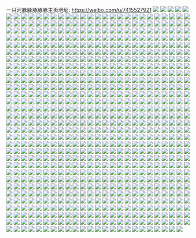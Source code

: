一只河豚豚豚豚豚主页地址: https://weibo.com/u/7415527921 
![](https://wx4.sinaimg.cn/mw2000/0085QNz3ly1h8w6ea42w0j30u01hc14t.jpg) 
![](https://wx4.sinaimg.cn/mw2000/0085QNz3ly1h8w6ebiy2oj31400u0486.jpg) 
![](https://wx4.sinaimg.cn/mw2000/0085QNz3ly1h8w6e8fuylj30u01hcds3.jpg) 
![](https://wx4.sinaimg.cn/mw2000/0085QNz3ly1h8w6cgweygj31400u045p.jpg) 
![](https://wx4.sinaimg.cn/mw2000/0085QNz3ly1h8w6chtkzlj31400u0n3p.jpg) 
![](https://wx4.sinaimg.cn/mw2000/0085QNz3ly1h8w6cj1pu3j30u0140dok.jpg) 
![](https://wx4.sinaimg.cn/mw2000/0085QNz3ly1h8w6ckv04nj30u0140alk.jpg) 
![](https://wx4.sinaimg.cn/mw2000/0085QNz3ly1h8w6cmdr21j31400u0gwu.jpg) 
![](https://wx4.sinaimg.cn/mw2000/0085QNz3ly1h8w6cfsrapj30u01syafp.jpg) 
![](https://wx4.sinaimg.cn/mw2000/0085QNz3ly1h8w6cohl81j31400u0k0n.jpg) 
![](https://wx4.sinaimg.cn/mw2000/0085QNz3ly1h8w6cr4f0gj31400u0486.jpg) 
![](https://wx4.sinaimg.cn/mw2000/0085QNz3ly1h8t8yolng6j31o0280x6p.jpg) 
![](https://wx4.sinaimg.cn/mw2000/0085QNz3ly1h8t8ymgw8fj31o0280npd.jpg) 
![](https://wx4.sinaimg.cn/mw2000/0085QNz3ly1h8o34t8s9hj31400u0gsa.jpg) 
![](https://wx4.sinaimg.cn/mw2000/0085QNz3ly1h8mess6kazj30u0140dql.jpg) 
![](https://wx4.sinaimg.cn/mw2000/0085QNz3ly1h8irfpy8emj30u01hch3l.jpg) 
![](https://wx4.sinaimg.cn/mw2000/0085QNz3ly1h8irfr8zxsj33402c0qv6.jpg) 
![](https://wx4.sinaimg.cn/mw2000/0085QNz3ly1h8irfsrhrrj32c03404qr.jpg) 
![](https://wx4.sinaimg.cn/mw2000/0085QNz3ly1h8irftplryj31hc0u0twu.jpg) 
![](https://wx4.sinaimg.cn/mw2000/0085QNz3ly1h8irfunayij32c0340b2a.jpg) 
![](https://wx4.sinaimg.cn/mw2000/0085QNz3ly1h8irfw3qh0j33402c0kjm.jpg) 
![](https://wx4.sinaimg.cn/mw2000/0085QNz3ly1h8irfzyfcoj32dr36chdv.jpg) 
![](https://wx4.sinaimg.cn/mw2000/0085QNz3ly1h8irg2the3j33402c01kz.jpg) 
![](https://wx4.sinaimg.cn/mw2000/0085QNz3ly1h8irg4b6n6j33402c0kjm.jpg) 
![](https://wx4.sinaimg.cn/mw2000/0085QNz3ly1h8irg5fylfj32c0296qv6.jpg) 
![](https://wx4.sinaimg.cn/mw2000/0085QNz3ly1h8irg6lsqwj32c0296hdu.jpg) 
![](https://wx4.sinaimg.cn/mw2000/0085QNz3ly1h8irfp2lb1j32c0296hdu.jpg) 
![](https://wx4.sinaimg.cn/mw2000/0085QNz3ly1h89lr9dadgj31o01o0hdt.jpg) 
![](https://wx4.sinaimg.cn/mw2000/0085QNz3ly1h88zslnzjgj31400u07cv.jpg) 
![](https://wx4.sinaimg.cn/mw2000/0085QNz3ly1h88zsm3s40j31400u0tg0.jpg) 
![](https://wx4.sinaimg.cn/mw2000/0085QNz3ly1h88zsmmzrlj30u0137111.jpg) 
![](https://wx4.sinaimg.cn/mw2000/0085QNz3ly1h88zsn3m9uj31400u046x.jpg) 
![](https://wx4.sinaimg.cn/mw2000/0085QNz3ly1h88zsni1vrj31400u0q8e.jpg) 
![](https://wx4.sinaimg.cn/mw2000/0085QNz3ly1h88zso1clbj30u00u0qao.jpg) 
![](https://wx4.sinaimg.cn/mw2000/0085QNz3ly1h88zsohitbj31400u0dn1.jpg) 
![](https://wx4.sinaimg.cn/mw2000/0085QNz3ly1h88zsl5zeyj31400u07bu.jpg) 
![](https://wx4.sinaimg.cn/mw2000/0085QNz3ly1h88zsovpnzj30u0140gro.jpg) 
![](https://wx4.sinaimg.cn/mw2000/0085QNz3ly1h88zspgu6cj31hc0u07gp.jpg) 
![](https://wx4.sinaimg.cn/mw2000/0085QNz3ly1h88zsq0g9sj31400u0jy1.jpg) 
![](https://wx4.sinaimg.cn/mw2000/0085QNz3ly1h86okxy3dij33402c01kz.jpg) 
![](https://wx4.sinaimg.cn/mw2000/0085QNz3ly1h85o06itrtj30wi0gfac5.jpg) 
![](https://wx4.sinaimg.cn/mw2000/0085QNz3ly1h83rj01sqxj31400u0wl2.jpg) 
![](https://wx4.sinaimg.cn/mw2000/0085QNz3ly1h7wxogd0zwj33402c01kz.jpg) 
![](https://wx4.sinaimg.cn/mw2000/0085QNz3ly1h7wxoew512j33402c0e82.jpg) 
![](https://wx4.sinaimg.cn/mw2000/0085QNz3ly1h7rno3k6v9j30u00u0tde.jpg) 
![](https://wx4.sinaimg.cn/mw2000/0085QNz3ly1h7rno389w6j30u0140qdf.jpg) 
![](https://wx4.sinaimg.cn/mw2000/0085QNz3ly1h7rno405hjj31400u0af7.jpg) 
![](https://wx4.sinaimg.cn/mw2000/0085QNz3ly1h7nd79qz79j31400u0jzp.jpg) 
![](https://wx4.sinaimg.cn/mw2000/0085QNz3ly1h7nd7a6j1hj31400u0jyv.jpg) 
![](https://wx4.sinaimg.cn/mw2000/0085QNz3ly1h7nd7ao45kj30u014044w.jpg) 
![](https://wx4.sinaimg.cn/mw2000/0085QNz3ly1h7nd7b8iy3j31400u0100.jpg) 
![](https://wx4.sinaimg.cn/mw2000/0085QNz3ly1h7nd7bpus0j31400u0agy.jpg) 
![](https://wx4.sinaimg.cn/mw2000/0085QNz3ly1h7nd793ksxj30u0140jx5.jpg) 
![](https://wx4.sinaimg.cn/mw2000/0085QNz3ly1h7nd7c4mxtj30u00u0q98.jpg) 
![](https://wx4.sinaimg.cn/mw2000/0085QNz3ly1h7nd7ckkwnj31400u0ag6.jpg) 
![](https://wx4.sinaimg.cn/mw2000/0085QNz3ly1h7nd7czqs0j30u0140n2i.jpg) 
![](https://wx4.sinaimg.cn/mw2000/0085QNz3ly1h7l6c5kf6yj30wi0pytgb.jpg) 
![](https://wx4.sinaimg.cn/mw2000/0085QNz3ly1h7jjnesvqbj30u0140q86.jpg) 
![](https://wx4.sinaimg.cn/mw2000/0085QNz3ly1h7hmurtx2aj30ku112wh3.jpg) 
![](https://wx4.sinaimg.cn/mw2000/0085QNz3ly1h78j84pdg8j324836cn4o.jpg) 
![](https://wx4.sinaimg.cn/mw2000/0085QNz3ly1h78j89fwx6j324836cwmj.jpg) 
![](https://wx4.sinaimg.cn/mw2000/0085QNz3ly1h78j8bohecj336c24842n.jpg) 
![](https://wx4.sinaimg.cn/mw2000/0085QNz3ly1h78j8fo410j324836c126.jpg) 
![](https://wx4.sinaimg.cn/mw2000/0085QNz3ly1h78j8j5t3mj32yo4g0wlo.jpg) 
![](https://wx4.sinaimg.cn/mw2000/0085QNz3ly1h10bz3j9g8j32801o0hdu.jpg) 
![](https://wx4.sinaimg.cn/mw2000/0085QNz3ly1h10bz48ms2j325s17qe81.jpg) 
![](https://wx4.sinaimg.cn/mw2000/0085QNz3ly1h10bz59jndj31o01o0e81.jpg) 
![](https://wx4.sinaimg.cn/mw2000/0085QNz3ly1h10bz5r87fj31o01o07wh.jpg) 
![](https://wx4.sinaimg.cn/mw2000/0085QNz3ly1h10bz6onbtj31n1280npe.jpg) 
![](https://wx4.sinaimg.cn/mw2000/0085QNz3ly1h10bz7manhj33401r0hdu.jpg) 
![](https://wx4.sinaimg.cn/mw2000/0085QNz3ly1h10bz2adj5j33402c0e83.jpg) 
![](https://wx4.sinaimg.cn/mw2000/0085QNz3ly1h10bz968qjj33402c0u10.jpg) 
![](https://wx4.sinaimg.cn/mw2000/0085QNz3ly1h10bzar62fj33402c0x6s.jpg) 
![](https://wx4.sinaimg.cn/mw2000/0085QNz3ly1h10bzdyq7dj33402c0x6u.jpg) 
![](https://wx4.sinaimg.cn/mw2000/0085QNz3ly1h10bzehn6nj30p20p2q4w.jpg) 
![](https://wx4.sinaimg.cn/mw2000/0085QNz3ly1h10bzgfopcj33402c07wm.jpg) 
![](https://wx4.sinaimg.cn/mw2000/0085QNz3ly1h10bzix8fvj32bk2bkx6s.jpg) 
![](https://wx4.sinaimg.cn/mw2000/0085QNz3ly1h078hgldhtj31o01o0hdt.jpg) 
![](https://wx4.sinaimg.cn/mw2000/0085QNz3ly1h078hh4jnvj31o01o0e81.jpg) 
![](https://wx4.sinaimg.cn/mw2000/0085QNz3ly1h078hhnxm8j31o01o0hdt.jpg) 
![](https://wx4.sinaimg.cn/mw2000/0085QNz3ly1h078hi7k13j31o01o0hdt.jpg) 
![](https://wx4.sinaimg.cn/mw2000/0085QNz3ly1h078hflue6j32c0340hdv.jpg) 
![](https://wx4.sinaimg.cn/mw2000/0085QNz3ly1h078hj9oapj33402c04qr.jpg) 
![](https://wx4.sinaimg.cn/mw2000/0085QNz3ly1h0298bt6fgj30u0140n3s.jpg) 
![](https://wx4.sinaimg.cn/mw2000/0085QNz3ly1h0298djixqj30u0140wm2.jpg) 
![](https://wx4.sinaimg.cn/mw2000/0085QNz3ly1h0298fm05ej31400u0akj.jpg) 
![](https://wx4.sinaimg.cn/mw2000/0085QNz3ly1h0298gqy61j30u01407bw.jpg) 
![](https://wx4.sinaimg.cn/mw2000/0085QNz3ly1h0298hwq3mj30u0140dnx.jpg) 
![](https://wx4.sinaimg.cn/mw2000/0085QNz3ly1gzs1p1u0v9j31o0280b29.jpg) 
![](https://wx4.sinaimg.cn/mw2000/0085QNz3ly1gyp7205yv5j32c03407wj.jpg) 
![](https://wx4.sinaimg.cn/mw2000/0085QNz3ly1gyp721c8qfj33402c0u0z.jpg) 
![](https://wx4.sinaimg.cn/mw2000/0085QNz3ly1gyp722heh7j33402c0e83.jpg) 
![](https://wx4.sinaimg.cn/mw2000/0085QNz3ly1gyp7246g8jj33402c0qv7.jpg) 
![](https://wx4.sinaimg.cn/mw2000/0085QNz3ly1gyp725jpoxj33402c0kjo.jpg) 
![](https://wx4.sinaimg.cn/mw2000/0085QNz3ly1gyp726rbg3j33402c0hdw.jpg) 
![](https://wx4.sinaimg.cn/mw2000/0085QNz3ly1gyp728lgwzj31o01o01kx.jpg) 
![](https://wx4.sinaimg.cn/mw2000/0085QNz3ly1gyp72ahgl6j33402c0hdw.jpg) 
![](https://wx4.sinaimg.cn/mw2000/0085QNz3ly1gyp72brtunj33403407wk.jpg) 
![](https://wx4.sinaimg.cn/mw2000/0085QNz3ly1gyp72dd7g5j33403401l0.jpg) 
![](https://wx4.sinaimg.cn/mw2000/0085QNz3ly1gyp72ezfjij33402c0kjo.jpg) 
![](https://wx4.sinaimg.cn/mw2000/0085QNz3ly1gyp72ftavtj33402c0b2a.jpg) 
![](https://wx4.sinaimg.cn/mw2000/0085QNz3ly1gyp72gi8iwj31o01o0nm0.jpg) 
![](https://wx4.sinaimg.cn/mw2000/0085QNz3ly1gyp72havmzj30vc15s0zz.jpg) 
![](https://wx4.sinaimg.cn/mw2000/0085QNz3ly1gyp71z7ssbj31o01o0nll.jpg) 
![](https://wx4.sinaimg.cn/mw2000/0085QNz3ly1gxyfrf4umrj33402c0kjn.jpg) 
![](https://wx4.sinaimg.cn/mw2000/0085QNz3ly1gxyfrb1ex0j33402c0b2c.jpg) 
![](https://wx4.sinaimg.cn/mw2000/0085QNz3ly1gxyfrkotm8j33402c0hdw.jpg) 
![](https://wx4.sinaimg.cn/mw2000/0085QNz3ly1gxyfrnymwuj33402c0npf.jpg) 
![](https://wx4.sinaimg.cn/mw2000/0085QNz3ly1gxyfrpcd6gj33402c0hdv.jpg) 
![](https://wx4.sinaimg.cn/mw2000/0085QNz3ly1gxyfrrj0pcj33402c0kjm.jpg) 
![](https://wx4.sinaimg.cn/mw2000/0085QNz3ly1gxyfrt7p60j31o01o0e81.jpg) 
![](https://wx4.sinaimg.cn/mw2000/0085QNz3ly1gxyfrwmr82j33402c0x6r.jpg) 
![](https://wx4.sinaimg.cn/mw2000/0085QNz3ly1gxyfrxl3ehj315o1qikjl.jpg) 
![](https://wx4.sinaimg.cn/mw2000/0085QNz3ly1gwu1keeqbmj30u00u0wkq.jpg) 
![](https://wx4.sinaimg.cn/mw2000/0085QNz3ly1gw23y3n65dj31o01o04qp.jpg) 
![](https://wx4.sinaimg.cn/mw2000/0085QNz3ly1gvlvhu53p0j62c03404qq02.jpg) 
![](https://wx4.sinaimg.cn/mw2000/0085QNz3ly1gv3jwqr336j63402c0hdu02.jpg) 
![](https://wx4.sinaimg.cn/mw2000/0085QNz3ly1gv3jwtie6yj32c0340npg.jpg) 
![](https://wx4.sinaimg.cn/mw2000/0085QNz3ly1gv3jwvw3u2j62c0340qv702.jpg) 
![](https://wx4.sinaimg.cn/mw2000/0085QNz3ly1gv3jwx4oj4j633y1r04qr02.jpg) 
![](https://wx4.sinaimg.cn/mw2000/0085QNz3ly1gv3jwywntbj33402c0qv6.jpg) 
![](https://wx4.sinaimg.cn/mw2000/0085QNz3ly1gv2fmiyro6j62c0340b2b02.jpg) 
![](https://wx4.sinaimg.cn/mw2000/0085QNz3ly1gv2fmn4gvlj32c03407wi.jpg) 
![](https://wx4.sinaimg.cn/mw2000/0085QNz3ly1gv2fmp2rl5j61o01o04qp02.jpg) 
![](https://wx4.sinaimg.cn/mw2000/0085QNz3ly1gv2fmtml9aj31o0280u0y.jpg) 
![](https://wx4.sinaimg.cn/mw2000/0085QNz3ly1gv2fn3vqb1j63402c0b2d02.jpg) 
![](https://wx4.sinaimg.cn/mw2000/0085QNz3ly1gv2fnc4unkj33402c0u10.jpg) 
![](https://wx4.sinaimg.cn/mw2000/0085QNz3ly1gv2fnh1d4cj63401r0u0y02.jpg) 
![](https://wx4.sinaimg.cn/mw2000/0085QNz3ly1gv2fnjoctdj61o02801kx02.jpg) 
![](https://wx4.sinaimg.cn/mw2000/0085QNz3ly1gv2fnmncg7j31o0280hdt.jpg) 
![](https://wx4.sinaimg.cn/mw2000/0085QNz3ly1gv2fnqrfo5j63402c0hdv02.jpg) 
![](https://wx4.sinaimg.cn/mw2000/0085QNz3ly1gv2fnwa5epj63401r04qr02.jpg) 
![](https://wx4.sinaimg.cn/mw2000/0085QNz3ly1gv2fmd6w2nj62c0340e8402.jpg) 
![](https://wx4.sinaimg.cn/mw2000/0085QNz3ly1gv2fny9zuaj30xc1m97wh.jpg) 
![](https://wx4.sinaimg.cn/mw2000/0085QNz3ly1gv2fo168hfj60xc1m91kx02.jpg) 
![](https://wx4.sinaimg.cn/mw2000/0085QNz3ly1gv04wurfkhj30vc15swu6.jpg) 
![](https://wx4.sinaimg.cn/mw2000/0085QNz3ly1gv04wvhjdhj61o01o0e8102.jpg) 
![](https://wx4.sinaimg.cn/mw2000/0085QNz3ly1gv04wwwlszj32c0340npg.jpg) 
![](https://wx4.sinaimg.cn/mw2000/0085QNz3ly1gv04wth1p5j62c0340hdu02.jpg) 
![](https://wx4.sinaimg.cn/mw2000/0085QNz3ly1guvh5pnc24j33402c01kz.jpg) 
![](https://wx4.sinaimg.cn/mw2000/0085QNz3ly1guvh5t0fdxj62c0340npf02.jpg) 
![](https://wx4.sinaimg.cn/mw2000/0085QNz3ly1guvh5lpdpnj62c0340e8302.jpg) 
![](https://wx4.sinaimg.cn/mw2000/0085QNz3ly1guvh5vh9hzj63402c01kz02.jpg) 
![](https://wx4.sinaimg.cn/mw2000/0085QNz3ly1guvh5xo8bmj63402c0npe02.jpg) 
![](https://wx4.sinaimg.cn/mw2000/0085QNz3ly1guttutp5guj63402c0e8202.jpg) 
![](https://wx4.sinaimg.cn/mw2000/0085QNz3ly1guomyt650rj60u0140dq102.jpg) 
![](https://wx4.sinaimg.cn/mw2000/0085QNz3ly1guomytt1a8j61400u012s02.jpg) 
![](https://wx4.sinaimg.cn/mw2000/0085QNz3ly1guoht8mrypj60u70u00v202.jpg) 
![](https://wx4.sinaimg.cn/mw2000/0085QNz3ly1guohqzhujvj61400u0aiw02.jpg) 
![](https://wx4.sinaimg.cn/mw2000/0085QNz3ly1guohr0cz1hj61400u07cl02.jpg) 
![](https://wx4.sinaimg.cn/mw2000/0085QNz3ly1guohr1vxw8j60u01407ex02.jpg) 
![](https://wx4.sinaimg.cn/mw2000/0085QNz3ly1guohr2yannj60u00u0gqu02.jpg) 
![](https://wx4.sinaimg.cn/mw2000/0085QNz3ly1guohr4il7xj60rs15on8502.jpg) 
![](https://wx4.sinaimg.cn/mw2000/0085QNz3ly1guohr91h82j60u00u044202.jpg) 
![](https://wx4.sinaimg.cn/mw2000/0085QNz3ly1gum5hsvmt2j60u00u0grx02.jpg) 
![](https://wx4.sinaimg.cn/mw2000/0085QNz3ly1gum5hrh306j60u00u014k02.jpg) 
![](https://wx4.sinaimg.cn/mw2000/0085QNz3ly1gum5hvag35j60u0140jzk02.jpg) 
![](https://wx4.sinaimg.cn/mw2000/0085QNz3ly1gum5hx8a54j60u00u0gtp02.jpg) 
![](https://wx4.sinaimg.cn/mw2000/0085QNz3ly1gum5hyr1m9j61400u011r02.jpg) 
![](https://wx4.sinaimg.cn/mw2000/0085QNz3ly1gum5i0mi33j61400u0tfd02.jpg) 
![](https://wx4.sinaimg.cn/mw2000/0085QNz3ly1gubx4l5r3ij60zk0npq8o02.jpg) 
![](https://wx4.sinaimg.cn/mw2000/0085QNz3ly1gubn2pgk23j60u0140gx202.jpg) 
![](https://wx4.sinaimg.cn/mw2000/0085QNz3ly1gubn2qhoprj60u014079i02.jpg) 
![](https://wx4.sinaimg.cn/mw2000/0085QNz3ly1gubn2qwotyj61400u07c802.jpg) 
![](https://wx4.sinaimg.cn/mw2000/0085QNz3ly1gubn2oxemnj61400u0qdx02.jpg) 
![](https://wx4.sinaimg.cn/mw2000/0085QNz3ly1gubn2rbiv7j60u0140qbu02.jpg) 
![](https://wx4.sinaimg.cn/mw2000/0085QNz3ly1gubn2rqjhbj61400u048u02.jpg) 
![](https://wx4.sinaimg.cn/mw2000/0085QNz3ly1gubn2s6zo4j61400u0woi02.jpg) 
![](https://wx4.sinaimg.cn/mw2000/0085QNz3ly1gu998xjisrj61400u0wlr02.jpg) 
![](https://wx4.sinaimg.cn/mw2000/0085QNz3ly1gu998ww0d2j61400u048o02.jpg) 
![](https://wx4.sinaimg.cn/mw2000/0085QNz3ly1gu998yropyj61400u0amn02.jpg) 
![](https://wx4.sinaimg.cn/mw2000/0085QNz3ly1gu998zirzoj61400u0tep02.jpg) 
![](https://wx4.sinaimg.cn/mw2000/0085QNz3ly1gu8dr11gynj62c0340kjn02.jpg) 
![](https://wx4.sinaimg.cn/mw2000/0085QNz3ly1gu8dr06qgjj60vc15sqgd02.jpg) 
![](https://wx4.sinaimg.cn/mw2000/0085QNz3ly1gu8dr1fmm8j60vc15snac02.jpg) 
![](https://wx4.sinaimg.cn/mw2000/0085QNz3ly1gu607c2rc1j61o01o04ld02.jpg) 
![](https://wx4.sinaimg.cn/mw2000/0085QNz3ly1gu4uwv1smxj61o01o01im02.jpg) 
![](https://wx4.sinaimg.cn/mw2000/0085QNz3ly1gu2k3opx04j63402c0qv802.jpg) 
![](https://wx4.sinaimg.cn/mw2000/0085QNz3ly1gu2k3mtg1uj63402c0kjo02.jpg) 
![](https://wx4.sinaimg.cn/mw2000/0085QNz3ly1gu2k3qb71rj63402c0b2c02.jpg) 
![](https://wx4.sinaimg.cn/mw2000/0085QNz3ly1gu2k3rns23j62252gukjm02.jpg) 
![](https://wx4.sinaimg.cn/mw2000/0085QNz3ly1gu2k3t8s4bj62212nznpe02.jpg) 
![](https://wx4.sinaimg.cn/mw2000/0085QNz3ly1gu2k3tiiyxj60u0140dhj02.jpg) 
![](https://wx4.sinaimg.cn/mw2000/0085QNz3ly1gu0yacxg8lj61400u0qb302.jpg) 
![](https://wx4.sinaimg.cn/mw2000/0085QNz3ly1gtyg6we3gtj60wi0rc0tx02.jpg) 
![](https://wx4.sinaimg.cn/mw2000/0085QNz3ly1gtwkmq5z5jj61400u0tfu02.jpg) 
![](https://wx4.sinaimg.cn/mw2000/0085QNz3ly1gtta04ewbuj615o1sz7wh02.jpg) 
![](https://wx4.sinaimg.cn/mw2000/0085QNz3ly1gtta058468j615o1sz4qp02.jpg) 
![](https://wx4.sinaimg.cn/mw2000/0085QNz3ly1gtta05wetfj615o1sznp602.jpg) 
![](https://wx4.sinaimg.cn/mw2000/0085QNz3ly1gtta06edy0j60vc15ska302.jpg) 
![](https://wx4.sinaimg.cn/mw2000/0085QNz3ly1gtta083zp6j62c03404qt02.jpg) 
![](https://wx4.sinaimg.cn/mw2000/0085QNz3ly1gtta03sqnqj60vc15sh4w02.jpg) 
![](https://wx4.sinaimg.cn/mw2000/0085QNz3ly1gtta0903ifj60vc15stnw02.jpg) 
![](https://wx4.sinaimg.cn/mw2000/0085QNz3ly1gtta09qb12j60vc15s19i02.jpg) 
![](https://wx4.sinaimg.cn/mw2000/0085QNz3ly1gtta0a3i0aj60vc15stpt02.jpg) 
![](https://wx4.sinaimg.cn/mw2000/0085QNz3ly1gtpw4jl9poj63402c01l102.jpg) 
![](https://wx4.sinaimg.cn/mw2000/0085QNz3ly1gtpw4kzqc3j62c0340hdu02.jpg) 
![](https://wx4.sinaimg.cn/mw2000/0085QNz3ly1gtpw4lqlvij61o01o0hdt02.jpg) 
![](https://wx4.sinaimg.cn/mw2000/0085QNz3ly1gtpw4mbul9j61o01o04qp02.jpg) 
![](https://wx4.sinaimg.cn/mw2000/0085QNz3ly1gtpw4nkdwqj63402c0b2a02.jpg) 
![](https://wx4.sinaimg.cn/mw2000/0085QNz3ly1gtpw4p5ej6j63401r0u0x02.jpg) 
![](https://wx4.sinaimg.cn/mw2000/0085QNz3ly1gtpw4g820zj63402c0npd02.jpg) 
![](https://wx4.sinaimg.cn/mw2000/0085QNz3ly1gtpw4qoh4mj62c03401ky02.jpg) 
![](https://wx4.sinaimg.cn/mw2000/0085QNz3ly1gtpw4srgxaj33402c0x6q.jpg) 
![](https://wx4.sinaimg.cn/mw2000/0085QNz3ly1gtnlgxabtbj60vc15sdw902.jpg) 
![](https://wx4.sinaimg.cn/mw2000/0085QNz3ly1gtnlgyflytj60vc15sk4g02.jpg) 
![](https://wx4.sinaimg.cn/mw2000/0085QNz3ly1gtnlgwnmubj61o01o0e8102.jpg) 
![](https://wx4.sinaimg.cn/mw2000/0085QNz3ly1gtnlgzs0pyj63402c0hdw02.jpg) 
![](https://wx4.sinaimg.cn/mw2000/0085QNz3ly1gtnlh17wfcj63402c0npg02.jpg) 
![](https://wx4.sinaimg.cn/mw2000/0085QNz3ly1gtnlh2pqybj63402c04qr02.jpg) 
![](https://wx4.sinaimg.cn/mw2000/0085QNz3ly1gtnlh42naoj63402c0hdv02.jpg) 
![](https://wx4.sinaimg.cn/mw2000/0085QNz3ly1gtnlh5ncuzj62c0340b2a02.jpg) 
![](https://wx4.sinaimg.cn/mw2000/0085QNz3ly1gtnlh7dkbpj63401r01kz02.jpg) 
![](https://wx4.sinaimg.cn/mw2000/0085QNz3ly1gtnlh98fwmj62c0340b2a02.jpg) 
![](https://wx4.sinaimg.cn/mw2000/0085QNz3ly1gtghzns6ogj60wi1r3jxo02.jpg) 
![](https://wx4.sinaimg.cn/mw2000/0085QNz3ly1gtghzo6iigj60wa1r1gsr02.jpg) 
![](https://wx4.sinaimg.cn/mw2000/0085QNz3ly1gtghzncclkj60wi1qbq8x02.jpg) 
![](https://wx4.sinaimg.cn/mw2000/0085QNz3ly1gtexny7ktnj63402c07wk02.jpg) 
![](https://wx4.sinaimg.cn/mw2000/0085QNz3ly1gtexnzl5y4j63402c0hdv02.jpg) 
![](https://wx4.sinaimg.cn/mw2000/0085QNz3ly1gtexo0xhayj63402c04qr02.jpg) 
![](https://wx4.sinaimg.cn/mw2000/0085QNz3ly1gtexo3cbppj63402c04qs02.jpg) 
![](https://wx4.sinaimg.cn/mw2000/0085QNz3ly1gtexo5b70fj63401r0kjm02.jpg) 
![](https://wx4.sinaimg.cn/mw2000/0085QNz3ly1gtexo7ehiaj63402c0kjn02.jpg) 
![](https://wx4.sinaimg.cn/mw2000/0085QNz3ly1gtexnx12yej61ho1zk4qq02.jpg) 
![](https://wx4.sinaimg.cn/mw2000/0085QNz3ly1gtexo8ani3j60u0140n4702.jpg) 
![](https://wx4.sinaimg.cn/mw2000/0085QNz3ly1gtc57nozhjj315o1s7e81.jpg) 
![](https://wx4.sinaimg.cn/mw2000/0085QNz3ly1gtc57o682gj315o1s7b29.jpg) 
![](https://wx4.sinaimg.cn/mw2000/0085QNz3ly1gtc57n4f0tj315o1s7b29.jpg) 
![](https://wx4.sinaimg.cn/mw2000/0085QNz3ly1gtc57ooyndj315o1s77wh.jpg) 
![](https://wx4.sinaimg.cn/mw2000/0085QNz3ly1gtc57p84poj315o1s77wh.jpg) 
![](https://wx4.sinaimg.cn/mw2000/0085QNz3ly1gtc57qjekpj33402c0kjm.jpg) 
![](https://wx4.sinaimg.cn/mw2000/0085QNz3ly1gt66rg9isvj31o01o0npd.jpg) 
![](https://wx4.sinaimg.cn/mw2000/0085QNz3ly1gt66rhee7qj31o01o0u0y.jpg) 
![](https://wx4.sinaimg.cn/mw2000/0085QNz3ly1gt2rb04e4aj30wi1ycqus.jpg) 
![](https://wx4.sinaimg.cn/mw2000/0085QNz3ly1gt2rb2dblwj30wi1yc1kx.jpg) 
![](https://wx4.sinaimg.cn/mw2000/0085QNz3ly1gt2ray2ntyj30wi1yc1kx.jpg) 
![](https://wx4.sinaimg.cn/mw2000/0085QNz3ly1gt2rb4c0wvj30wi1yc1kx.jpg) 
![](https://wx4.sinaimg.cn/mw2000/0085QNz3ly1gstlqdd7ifj32c0340e82.jpg) 
![](https://wx4.sinaimg.cn/mw2000/0085QNz3ly1gstlqfnt1lj32c0340x6p.jpg) 
![](https://wx4.sinaimg.cn/mw2000/0085QNz3ly1gstlqk3t2sj32zl2c07wi.jpg) 
![](https://wx4.sinaimg.cn/mw2000/0085QNz3ly1gstlqblhuoj31o01o0x6p.jpg) 
![](https://wx4.sinaimg.cn/mw2000/0085QNz3ly1gstlqsw1bej33401r0e83.jpg) 
![](https://wx4.sinaimg.cn/mw2000/0085QNz3ly1gstlqu2700j31o01o0kjl.jpg) 
![](https://wx4.sinaimg.cn/mw2000/0085QNz3ly1gstlqowb07j33401r04qr.jpg) 
![](https://wx4.sinaimg.cn/mw2000/0085QNz3ly1gstlqw6ewyj33402c07wj.jpg) 
![](https://wx4.sinaimg.cn/mw2000/0085QNz3ly1gstlqlbzvkj33401r0kjl.jpg) 
![](https://wx4.sinaimg.cn/mw2000/0085QNz3ly1gsi1soplrdj32c0340kjo.jpg) 
![](https://wx4.sinaimg.cn/mw2000/0085QNz3ly1gsi1sqz98ij33401r0kjn.jpg) 
![](https://wx4.sinaimg.cn/mw2000/0085QNz3ly1gsi1st96ktj32h5340x6q.jpg) 
![](https://wx4.sinaimg.cn/mw2000/0085QNz3ly1gsi1suncooj32c0340u0y.jpg) 
![](https://wx4.sinaimg.cn/mw2000/0085QNz3ly1gsi1swbdo3j33402c04qr.jpg) 
![](https://wx4.sinaimg.cn/mw2000/0085QNz3ly1gsi1sldsxyj315o1s7kjl.jpg) 
![](https://wx4.sinaimg.cn/mw2000/0085QNz3ly1gsi1szxmd1j32c03404qt.jpg) 
![](https://wx4.sinaimg.cn/mw2000/0085QNz3ly1gsi1t22jxtj31o01o0b29.jpg) 
![](https://wx4.sinaimg.cn/mw2000/0085QNz3ly1gsi1t2pw3jj31o01o0hdt.jpg) 
![](https://wx4.sinaimg.cn/mw2000/0085QNz3ly1gsfpfabk6mj33402c0kjn.jpg) 
![](https://wx4.sinaimg.cn/mw2000/0085QNz3ly1gsfpfmzp4nj33402c0npg.jpg) 
![](https://wx4.sinaimg.cn/mw2000/0085QNz3ly1gsfpfw6licj33402c0x6r.jpg) 
![](https://wx4.sinaimg.cn/mw2000/0085QNz3ly1gsfpg10mduj31o0280hdt.jpg) 
![](https://wx4.sinaimg.cn/mw2000/0085QNz3ly1gsfpg2uajlj315o1s7npd.jpg) 
![](https://wx4.sinaimg.cn/mw2000/0085QNz3ly1gsfpgd9w7nj32c0340hdw.jpg) 
![](https://wx4.sinaimg.cn/mw2000/0085QNz3ly1gsfpggn6rjj31o01o0npd.jpg) 
![](https://wx4.sinaimg.cn/mw2000/0085QNz3ly1gsfpf6mle4j32801lshdt.jpg) 
![](https://wx4.sinaimg.cn/mw2000/0085QNz3ly1gsbyjp9tkij30wi1yckjl.jpg) 
![](https://wx4.sinaimg.cn/mw2000/0085QNz3ly1gs4t8jirkbj32c02c0u0y.jpg) 
![](https://wx4.sinaimg.cn/mw2000/0085QNz3ly1gs4t8mqpmjj32c02c0u0y.jpg) 
![](https://wx4.sinaimg.cn/mw2000/0085QNz3ly1gs4t8nk35ij30u0140din.jpg) 
![](https://wx4.sinaimg.cn/mw2000/0085QNz3ly1gs4t8pkn3tj32c02c0hdt.jpg) 
![](https://wx4.sinaimg.cn/mw2000/0085QNz3ly1gs4t8ssifvj32c02c0npd.jpg) 
![](https://wx4.sinaimg.cn/mw2000/0085QNz3ly1gs4t8wzi5fj32c02c04qr.jpg) 
![](https://wx4.sinaimg.cn/mw2000/0085QNz3ly1gs4t8yyz53j32c02c01kx.jpg) 
![](https://wx4.sinaimg.cn/mw2000/0085QNz3ly1gs4t93g5y3j33402c04qr.jpg) 
![](https://wx4.sinaimg.cn/mw2000/0085QNz3ly1gs4t9d7pfcj33402bzqvh.jpg) 
![](https://wx4.sinaimg.cn/mw2000/0085QNz3ly1gs4t9i5px6j32c0340x6q.jpg) 
![](https://wx4.sinaimg.cn/mw2000/0085QNz3ly1gs4ta7qqq5j333s3401l9.jpg) 
![](https://wx4.sinaimg.cn/mw2000/0085QNz3ly1gs4td2vs07j3340340kk0.jpg) 
![](https://wx4.sinaimg.cn/mw2000/0085QNz3ly1gs4tcyfth3j63402bze8b02.jpg) 
![](https://wx4.sinaimg.cn/mw2000/0085QNz3ly1gs4tdllgwkj31o01o07wm.jpg) 
![](https://wx4.sinaimg.cn/mw2000/0085QNz3ly1gs4tdv0o2zj33403401lc.jpg) 
![](https://wx4.sinaimg.cn/mw2000/0085QNz3ly1gs4tdx8cxhj31o01o01ky.jpg) 
![](https://wx4.sinaimg.cn/mw2000/0085QNz3ly1gs4tdyhjxgj31o01o0x6p.jpg) 
![](https://wx4.sinaimg.cn/mw2000/0085QNz3ly1gs4tdzwmasj31o01o0x6p.jpg) 
![](https://wx4.sinaimg.cn/mw2000/0085QNz3ly1grz2b3bhcqj32c0340kjn.jpg) 
![](https://wx4.sinaimg.cn/mw2000/0085QNz3ly1grvz1ix49dj31o02807wi.jpg) 
![](https://wx4.sinaimg.cn/mw2000/0085QNz3ly1grvz1jzzcyj32c0340u0z.jpg) 
![](https://wx4.sinaimg.cn/mw2000/0085QNz3ly1grvz1lbq6fj62c03401l202.jpg) 
![](https://wx4.sinaimg.cn/mw2000/0085QNz3ly1grvz1m7ikvj315o1s7x6p.jpg) 
![](https://wx4.sinaimg.cn/mw2000/0085QNz3ly1grvz1n9o1jj315o1s7x6p.jpg) 
![](https://wx4.sinaimg.cn/mw2000/0085QNz3ly1grvz1o6bjaj315o1s7b29.jpg) 
![](https://wx4.sinaimg.cn/mw2000/0085QNz3ly1grvz1p48vmj31o0280hdt.jpg) 
![](https://wx4.sinaimg.cn/mw2000/0085QNz3ly1grvz1pptdaj31o0280hdt.jpg) 
![](https://wx4.sinaimg.cn/mw2000/0085QNz3ly1grvz1qllhrj31o0280hdt.jpg) 
![](https://wx4.sinaimg.cn/mw2000/0085QNz3ly1gruuz70im0j315o1s7u0x.jpg) 
![](https://wx4.sinaimg.cn/mw2000/0085QNz3ly1gruuz7kcpxj315o25ge81.jpg) 
![](https://wx4.sinaimg.cn/mw2000/0085QNz3ly1gruuz84299j315o1tib29.jpg) 
![](https://wx4.sinaimg.cn/mw2000/0085QNz3ly1gruuz6garbj315o1s7u0x.jpg) 
![](https://wx4.sinaimg.cn/mw2000/0085QNz3ly1gruuz9huvpj63402c0kjn02.jpg) 
![](https://wx4.sinaimg.cn/mw2000/0085QNz3ly1gruuza9wyrj30xc1q47wh.jpg) 
![](https://wx4.sinaimg.cn/mw2000/0085QNz3ly1gruuzaya4hj31o0280u0x.jpg) 
![](https://wx4.sinaimg.cn/mw2000/0085QNz3ly1gruuzbvb0qj31o0280u0x.jpg) 
![](https://wx4.sinaimg.cn/mw2000/0085QNz3ly1gruuzczma7j31w02inu0y.jpg) 
![](https://wx4.sinaimg.cn/mw2000/0085QNz3ly1grlns04x6fj32c02c0b2a.jpg) 
![](https://wx4.sinaimg.cn/mw2000/0085QNz3ly1grlns1rrz4j32c02c0b2a.jpg) 
![](https://wx4.sinaimg.cn/mw2000/0085QNz3ly1grlns2zgiqj62c02c07wi02.jpg) 
![](https://wx4.sinaimg.cn/mw2000/0085QNz3ly1grlns3w9l7j31n31e9qv5.jpg) 
![](https://wx4.sinaimg.cn/mw2000/0085QNz3ly1grlns4vxf0j33402c0kjn.jpg) 
![](https://wx4.sinaimg.cn/mw2000/0085QNz3ly1grlns7ijpfj33402c07wk.jpg) 
![](https://wx4.sinaimg.cn/mw2000/0085QNz3ly1grlnrypot5j63402c0kjn02.jpg) 
![](https://wx4.sinaimg.cn/mw2000/0085QNz3ly1grlns8rufmj31o0280hdt.jpg) 
![](https://wx4.sinaimg.cn/mw2000/0085QNz3ly1grlns9mklyj31o0280e81.jpg) 
![](https://wx4.sinaimg.cn/mw2000/0085QNz3ly1grlnsbg3hfj33402c0e81.jpg) 
![](https://wx4.sinaimg.cn/mw2000/0085QNz3ly1grlnsdjq3nj33402c0npd.jpg) 
![](https://wx4.sinaimg.cn/mw2000/0085QNz3ly1grlnsfzdzxj32c0340x6r.jpg) 
![](https://wx4.sinaimg.cn/mw2000/0085QNz3ly1grlnshiaw1j32c0340hdt.jpg) 
![](https://wx4.sinaimg.cn/mw2000/0085QNz3ly1grlnsk4ai4j33402c04qr.jpg) 
![](https://wx4.sinaimg.cn/mw2000/0085QNz3ly1grja0tg0czj32c03401l8.jpg) 
![](https://wx4.sinaimg.cn/mw2000/0085QNz3ly1grja0qkk51j32c2340x6u.jpg) 
![](https://wx4.sinaimg.cn/mw2000/0085QNz3ly1grja0umj53j32c02c01kx.jpg) 
![](https://wx4.sinaimg.cn/mw2000/0085QNz3ly1grja0wn6vkj32801o0kjo.jpg) 
![](https://wx4.sinaimg.cn/mw2000/0085QNz3ly1grja0yk8q4j61o0280u0y02.jpg) 
![](https://wx4.sinaimg.cn/mw2000/0085QNz3ly1grepgad364j32c02c0qv6.jpg) 
![](https://wx4.sinaimg.cn/mw2000/0085QNz3ly1greph4r3tjj3340340b2c.jpg) 
![](https://wx4.sinaimg.cn/mw2000/0085QNz3ly1grepgew846j32v02v0kjm.jpg) 
![](https://wx4.sinaimg.cn/mw2000/0085QNz3ly1grepgfkr12j30vc15s4qp.jpg) 
![](https://wx4.sinaimg.cn/mw2000/0085QNz3ly1grepg8stpej30vc15s4qp.jpg) 
![](https://wx4.sinaimg.cn/mw2000/0085QNz3ly1grepgfzp80j30vc15sb29.jpg) 
![](https://wx4.sinaimg.cn/mw2000/0085QNz3ly1gr8xh4ieukj33402c07wk.jpg) 
![](https://wx4.sinaimg.cn/mw2000/0085QNz3ly1gr8xh8ppljj33402c04qs.jpg) 
![](https://wx4.sinaimg.cn/mw2000/0085QNz3ly1gr8xha0lajj33402c04qr.jpg) 
![](https://wx4.sinaimg.cn/mw2000/0085QNz3ly1gr8xhbp9fpj33401r07wk.jpg) 
![](https://wx4.sinaimg.cn/mw2000/0085QNz3ly1gr8xhedb65j33402c0u10.jpg) 
![](https://wx4.sinaimg.cn/mw2000/0085QNz3ly1gr8xhffhe1j30rs16te0v.jpg) 
![](https://wx4.sinaimg.cn/mw2000/0085QNz3ly1gr8xhgfgqnj33402c0npf.jpg) 
![](https://wx4.sinaimg.cn/mw2000/0085QNz3ly1gr8xhjlu2bj31o01o0hdw.jpg) 
![](https://wx4.sinaimg.cn/mw2000/0085QNz3ly1gr8xh1o36tj32c033yhdu.jpg) 
![](https://wx4.sinaimg.cn/mw2000/0085QNz3ly1gr8xhly8ivj321g2opb2c.jpg) 
![](https://wx4.sinaimg.cn/mw2000/0085QNz3ly1gr8xhi0oapj33402c01l0.jpg) 
![](https://wx4.sinaimg.cn/mw2000/0085QNz3ly1gr32qzl5vrj31o01o0u0z.jpg) 
![](https://wx4.sinaimg.cn/mw2000/0085QNz3ly1gr32r2jp37j3340340kju.jpg) 
![](https://wx4.sinaimg.cn/mw2000/0085QNz3ly1gr32qxxwiwj32px1yu1kx.jpg) 
![](https://wx4.sinaimg.cn/mw2000/0085QNz3ly1gr32r3btimj30u00u042s.jpg) 
![](https://wx4.sinaimg.cn/mw2000/0085QNz3ly1gr32r3k2l2j30u00u0tdu.jpg) 
![](https://wx4.sinaimg.cn/mw2000/0085QNz3ly1gr32r42vpuj315s0vcb29.jpg) 
![](https://wx4.sinaimg.cn/mw2000/0085QNz3ly1gr32r58mv1j32801o07wi.jpg) 
![](https://wx4.sinaimg.cn/mw2000/0085QNz3ly1gr1du78pxvj33402c04qq.jpg) 
![](https://wx4.sinaimg.cn/mw2000/0085QNz3ly1gr1du36vixj33402c04qq.jpg) 
![](https://wx4.sinaimg.cn/mw2000/0085QNz3ly1gr1dubptnmj33402c0b2a.jpg) 
![](https://wx4.sinaimg.cn/mw2000/0085QNz3ly1gr1dufjpgoj33402c04qq.jpg) 
![](https://wx4.sinaimg.cn/mw2000/0085QNz3ly1gqx09hux5pj31jk1jk4qp.jpg) 
![](https://wx4.sinaimg.cn/mw2000/0085QNz3ly1gqx09glwmhj30wi1ycgsu.jpg) 
![](https://wx4.sinaimg.cn/mw2000/0085QNz3ly1gqx09icjuij30wi1ycgsl.jpg) 
![](https://wx4.sinaimg.cn/mw2000/0085QNz3ly1gqx09io9f0j30u01hcn31.jpg) 
![](https://wx4.sinaimg.cn/mw2000/0085QNz3ly1gqttch23tbj33402c04qs.jpg) 
![](https://wx4.sinaimg.cn/mw2000/0085QNz3ly1gqttchnzmuj30j60immz8.jpg) 
![](https://wx4.sinaimg.cn/mw2000/0085QNz3ly1gqrj5si3d6j31o01o0kjl.jpg) 
![](https://wx4.sinaimg.cn/mw2000/0085QNz3ly1gqqx29cy6zj33402c04qr.jpg) 
![](https://wx4.sinaimg.cn/mw2000/0085QNz3ly1gqqx26u3y0j33402bzqvh.jpg) 
![](https://wx4.sinaimg.cn/mw2000/0085QNz3ly1gqoqve0yttj32c0340x6q.jpg) 
![](https://wx4.sinaimg.cn/mw2000/0085QNz3ly1gqmnxgfd97j33402c0e82.jpg) 
![](https://wx4.sinaimg.cn/mw2000/0085QNz3ly1gqmnxktx7dj33402c0x6p.jpg) 
![](https://wx4.sinaimg.cn/mw2000/0085QNz3ly1gqmnxsze42j33402c0b2a.jpg) 
![](https://wx4.sinaimg.cn/mw2000/0085QNz3ly1gqmnxxpcj7j33402c0b2a.jpg) 
![](https://wx4.sinaimg.cn/mw2000/0085QNz3ly1gqmny1oky2j33402c01ky.jpg) 
![](https://wx4.sinaimg.cn/mw2000/0085QNz3ly1gqmnxao1ffj30vc15shdt.jpg) 
![](https://wx4.sinaimg.cn/mw2000/0085QNz3ly1gqmny4zywjj31o02804qq.jpg) 
![](https://wx4.sinaimg.cn/mw2000/0085QNz3ly1gqmnycs0zdj33402c07wj.jpg) 
![](https://wx4.sinaimg.cn/mw2000/0085QNz3ly1gqmnyg6q2fj32c0340kjl.jpg) 
![](https://wx4.sinaimg.cn/mw2000/0085QNz3ly1gqjha1wlhxj31o01o0kjl.jpg) 
![](https://wx4.sinaimg.cn/mw2000/0085QNz3ly1gqjha2w0w7j31o0280hdu.jpg) 
![](https://wx4.sinaimg.cn/mw2000/0085QNz3ly1gqjha3vgpuj31o01o0qv5.jpg) 
![](https://wx4.sinaimg.cn/mw2000/0085QNz3ly1gqjha6dix4j33402c0qv6.jpg) 
![](https://wx4.sinaimg.cn/mw2000/0085QNz3ly1gqjha0b04aj32c03404qq.jpg) 
![](https://wx4.sinaimg.cn/mw2000/0085QNz3ly1gqjha90423j32c02c0e81.jpg) 
![](https://wx4.sinaimg.cn/mw2000/0085QNz3ly1gqdnf6ikj8j30u00u0wh2.jpg) 
![](https://wx4.sinaimg.cn/mw2000/0085QNz3ly1gqcfxkgi6zj30u60u6q4p.jpg) 
![](https://wx4.sinaimg.cn/mw2000/0085QNz3ly1gqcfxmpvxzj33402c0npd.jpg) 
![](https://wx4.sinaimg.cn/mw2000/0085QNz3ly1gqa89go63cj31o01o0e81.jpg) 
![](https://wx4.sinaimg.cn/mw2000/0085QNz3ly1gqa6el6bpvj30u05g27kf.jpg) 
![](https://wx4.sinaimg.cn/mw2000/0085QNz3ly1gq5m0t0s7tj30rs15odz8.jpg) 
![](https://wx4.sinaimg.cn/mw2000/0085QNz3ly1gq5m0tck58j30rs15o19l.jpg) 
![](https://wx4.sinaimg.cn/mw2000/0085QNz3ly1gq5m0tts2zj30rs1j1ngh.jpg) 
![](https://wx4.sinaimg.cn/mw2000/0085QNz3ly1gq5m0uaa2sj30rs1qih8k.jpg) 
![](https://wx4.sinaimg.cn/mw2000/0085QNz3ly1gq5m0voq9zj30rs2bc7wh.jpg) 
![](https://wx4.sinaimg.cn/mw2000/0085QNz3ly1gq5m0wxi97j32801o0b2b.jpg) 
![](https://wx4.sinaimg.cn/mw2000/0085QNz3ly1gq5m0slgqgj30rs16ttrg.jpg) 
![](https://wx4.sinaimg.cn/mw2000/0085QNz3ly1gq5m0xfljsj30rs16tauk.jpg) 
![](https://wx4.sinaimg.cn/mw2000/0085QNz3ly1gq5m0xpo27j30rs16tkan.jpg) 
![](https://wx4.sinaimg.cn/mw2000/0085QNz3ly1gq37dkjy0mj30rs1drazn.jpg) 
![](https://wx4.sinaimg.cn/mw2000/0085QNz3ly1gq37dlk7ybj30rs35wu0x.jpg) 
![](https://wx4.sinaimg.cn/mw2000/0085QNz3ly1gq37dm7yicj30rs1g11kx.jpg) 
![](https://wx4.sinaimg.cn/mw2000/0085QNz3ly1gq37dn9k17j30rs2uhnpd.jpg) 
![](https://wx4.sinaimg.cn/mw2000/0085QNz3ly1gq37do2co2j31o01o0npd.jpg) 
![](https://wx4.sinaimg.cn/mw2000/0085QNz3ly1gq37dpimxcj31o01o0hdt.jpg) 
![](https://wx4.sinaimg.cn/mw2000/0085QNz3ly1gpyjedlur4j30bb0dqgof.jpg) 
![](https://wx4.sinaimg.cn/mw2000/0085QNz3ly1gpv0y01ip7j33403401lc.jpg) 
![](https://wx4.sinaimg.cn/mw2000/0085QNz3ly1gpv0y7aspzj3340340e8e.jpg) 
![](https://wx4.sinaimg.cn/mw2000/0085QNz3ly1gpv0y9vcgkj31o01o07wm.jpg) 
![](https://wx4.sinaimg.cn/mw2000/0085QNz3ly1gpv0ydnm5zj33402bze8b.jpg) 
![](https://wx4.sinaimg.cn/mw2000/0085QNz3ly1gpv0yk81hjj3340340kk0.jpg) 
![](https://wx4.sinaimg.cn/mw2000/0085QNz3ly1gpv0xt4yj1j333s3401l9.jpg) 
![](https://wx4.sinaimg.cn/mw2000/0085QNz3ly1gprlbqa0sjj32c0340b2b.jpg) 
![](https://wx4.sinaimg.cn/mw2000/0085QNz3ly1gpqkj08sgzj31o01o0u0y.jpg) 
![](https://wx4.sinaimg.cn/mw2000/0085QNz3ly1gpq9l6lkzuj33101xhu0x.jpg) 
![](https://wx4.sinaimg.cn/mw2000/0085QNz3ly1gpo8ia8qymj33402c0b2j.jpg) 
![](https://wx4.sinaimg.cn/mw2000/0085QNz3ly1gpo8ifc7nwj32c02c0u14.jpg) 
![](https://wx4.sinaimg.cn/mw2000/0085QNz3ly1gpo8imkznhj33402c0npn.jpg) 
![](https://wx4.sinaimg.cn/mw2000/0085QNz3ly1gpo8iqcyr3j33402c0x70.jpg) 
![](https://wx4.sinaimg.cn/mw2000/0085QNz3ly1gpo8it4109j31o01o07wm.jpg) 
![](https://wx4.sinaimg.cn/mw2000/0085QNz3ly1gpo8iuo2aaj31o01o0hdv.jpg) 
![](https://wx4.sinaimg.cn/mw2000/0085QNz3ly1gpo8iz6kx2j32c0340u15.jpg) 
![](https://wx4.sinaimg.cn/mw2000/0085QNz3ly1gpo8j28cawj3340340kjq.jpg) 
![](https://wx4.sinaimg.cn/mw2000/0085QNz3ly1gpo8js757ej33402c0qvi.jpg) 
![](https://wx4.sinaimg.cn/mw2000/0085QNz3ly1gpn2vubyh8j31o01o0hdt.jpg) 
![](https://wx4.sinaimg.cn/mw2000/0085QNz3ly1gpn2vrvd8aj3340340qvm.jpg) 
![](https://wx4.sinaimg.cn/mw2000/0085QNz3ly1gpn2vzbwu6j3340340he1.jpg) 
![](https://wx4.sinaimg.cn/mw2000/0085QNz3ly1gpn2w58y2yj33403407x0.jpg) 
![](https://wx4.sinaimg.cn/mw2000/0085QNz3ly1gpies9fmaqj30u00u0djk.jpg) 
![](https://wx4.sinaimg.cn/mw2000/0085QNz3ly1gpgnqnrnqvj31o01o07wh.jpg) 
![](https://wx4.sinaimg.cn/mw2000/0085QNz3ly1gpgnqqfjlzj31o01o01ky.jpg) 
![](https://wx4.sinaimg.cn/mw2000/0085QNz3ly1goynx2lzl8j33403407wj.jpg) 
![](https://wx4.sinaimg.cn/mw2000/0085QNz3ly1goynx686ecj3340340kjo.jpg) 
![](https://wx4.sinaimg.cn/mw2000/0085QNz3ly1goynx81x4mj3340340b2c.jpg) 
![](https://wx4.sinaimg.cn/mw2000/0085QNz3ly1goynx923lej325s1manpd.jpg) 
![](https://wx4.sinaimg.cn/mw2000/0085QNz3ly1goynx9vr68j325s1mab29.jpg) 
![](https://wx4.sinaimg.cn/mw2000/0085QNz3ly1goynx0hojbj325s1mahdt.jpg) 
![](https://wx4.sinaimg.cn/mw2000/0085QNz3ly1goynxai5syj325s1mae81.jpg) 
![](https://wx4.sinaimg.cn/mw2000/0085QNz3ly1goynxc5pvkj325s1ma4qp.jpg) 
![](https://wx4.sinaimg.cn/mw2000/0085QNz3ly1goynxeh6hjj31o01o0kjl.jpg) 
![](https://wx4.sinaimg.cn/mw2000/0085QNz3ly1gox7lkphglj31o01o0npd.jpg) 
![](https://wx4.sinaimg.cn/mw2000/0085QNz3ly1govc25stepj33402c04qq.jpg) 
![](https://wx4.sinaimg.cn/mw2000/0085QNz3ly1govc24czfhj32801o0qv6.jpg) 
![](https://wx4.sinaimg.cn/mw2000/0085QNz3ly1gorqd9ao9vj31o01o0npd.jpg) 
![](https://wx4.sinaimg.cn/mw2000/0085QNz3ly1gooxwwbw37j31o01o0b2a.jpg) 
![](https://wx4.sinaimg.cn/mw2000/0085QNz3ly1gooxws6istj31o01o0qv5.jpg) 
![](https://wx4.sinaimg.cn/mw2000/0085QNz3ly1gon3n9jox5j321s1cjdsy.jpg) 
![](https://wx4.sinaimg.cn/mw2000/0085QNz3ly1golw4nnvokj31o01o0qv6.jpg) 
![](https://wx4.sinaimg.cn/mw2000/0085QNz3ly1golw4q6jtvj32c0340u0y.jpg) 
![](https://wx4.sinaimg.cn/mw2000/0085QNz3ly1golw4t5kzyj33401r0kjl.jpg) 
![](https://wx4.sinaimg.cn/mw2000/0085QNz3ly1golw4w64uij33402c0qv5.jpg) 
![](https://wx4.sinaimg.cn/mw2000/0085QNz3ly1gojkq0gypkj31jl1o0qv5.jpg) 
![](https://wx4.sinaimg.cn/mw2000/0085QNz3ly1gojkpwggguj31jl1o0x6p.jpg) 
![](https://wx4.sinaimg.cn/mw2000/0085QNz3ly1goih9i2cf1j33413414qt.jpg) 
![](https://wx4.sinaimg.cn/mw2000/0085QNz3ly1goih9ks7qfj32ay2x17wi.jpg) 
![](https://wx4.sinaimg.cn/mw2000/0085QNz3ly1goih9ma38dj32dc35s1kx.jpg) 
![](https://wx4.sinaimg.cn/mw2000/0085QNz3ly1goih9fts7oj31o01o0b29.jpg) 
![](https://wx4.sinaimg.cn/mw2000/0085QNz3ly1goih9n1px6j31zw2nu7wh.jpg) 
![](https://wx4.sinaimg.cn/mw2000/0085QNz3ly1gocuujcincj3341341u10.jpg) 
![](https://wx4.sinaimg.cn/mw2000/0085QNz3ly1gocuugnwelj33402c0hdt.jpg) 
![](https://wx4.sinaimg.cn/mw2000/0085QNz3ly1gocuul7au9j33402c0u0x.jpg) 
![](https://wx4.sinaimg.cn/mw2000/0085QNz3ly1gocuume9xsj313z13ztkn.jpg) 
![](https://wx4.sinaimg.cn/mw2000/0085QNz3ly1gocuun8y31j322o3414qq.jpg) 
![](https://wx4.sinaimg.cn/mw2000/0085QNz3ly1gocuunyyjpj31o01o07wh.jpg) 
![](https://wx4.sinaimg.cn/mw2000/0085QNz3ly1gocuuog0zuj30vc15shaq.jpg) 
![](https://wx4.sinaimg.cn/mw2000/0085QNz3ly1gocuw91dauj315s0vcaxf.jpg) 
![](https://wx4.sinaimg.cn/mw2000/0085QNz3ly1go93tk994lj30u00xitf0.jpg) 
![](https://wx4.sinaimg.cn/mw2000/0085QNz3ly1go93tiogajj32c0340qv5.jpg) 
![](https://wx4.sinaimg.cn/mw2000/0085QNz3ly1go93u6fr9rj31o01o0u0x.jpg) 
![](https://wx4.sinaimg.cn/mw2000/0085QNz3ly1go93usdujoj31o01o0x6p.jpg) 
![](https://wx4.sinaimg.cn/mw2000/0085QNz3ly1go93uv6np6j311m1fa4qc.jpg) 
![](https://wx4.sinaimg.cn/mw2000/0085QNz3ly1go8sk1te0fj30wi1yce81.jpg) 
![](https://wx4.sinaimg.cn/mw2000/0085QNz3ly1go8sk0j147j30wi1ycqat.jpg) 
![](https://wx4.sinaimg.cn/mw2000/0085QNz3ly1go8sk28pvyj310z0clgop.jpg) 
![](https://wx4.sinaimg.cn/mw2000/0085QNz3ly1go6en55dd1j33402c01ky.jpg) 
![](https://wx4.sinaimg.cn/mw2000/0085QNz3ly1go6en7odaoj33402c0b2a.jpg) 
![](https://wx4.sinaimg.cn/mw2000/0085QNz3ly1go03k1nlg0j33402c0x6p.jpg) 
![](https://wx4.sinaimg.cn/mw2000/0085QNz3ly1gnzp12sq0ej30ry0sin0d.jpg) 
![](https://wx4.sinaimg.cn/mw2000/0085QNz3ly1gnxru8k5waj33402c0u12.jpg) 
![](https://wx4.sinaimg.cn/mw2000/0085QNz3ly1gnwf6ly8slj33402c01l0.jpg) 
![](https://wx4.sinaimg.cn/mw2000/0085QNz3ly1gnubdb5i9rj33403407wl.jpg) 
![](https://wx4.sinaimg.cn/mw2000/0085QNz3ly1gnubde0itvj3340340b2f.jpg) 
![](https://wx4.sinaimg.cn/mw2000/0085QNz3ly1gnubdf4o9bj31o01o0npd.jpg) 
![](https://wx4.sinaimg.cn/mw2000/0085QNz3ly1gnubdggxgrj32bz340npe.jpg) 
![](https://wx4.sinaimg.cn/mw2000/0085QNz3ly1gnubdhg42nj32ru2ru7wi.jpg) 
![](https://wx4.sinaimg.cn/mw2000/0085QNz3ly1gnubdivak7j3340340kjn.jpg) 
![](https://wx4.sinaimg.cn/mw2000/0085QNz3ly1gnubdmu9wrj33402c0npe.jpg) 
![](https://wx4.sinaimg.cn/mw2000/0085QNz3ly1gnubdkv1w2j3340340qv7.jpg) 
![](https://wx4.sinaimg.cn/mw2000/0085QNz3ly1gnubd8d15vj32c0340b2a.jpg) 
![](https://wx4.sinaimg.cn/mw2000/0085QNz3ly1gnt8o7ujpvj321s2agx6p.jpg) 
![](https://wx4.sinaimg.cn/mw2000/0085QNz3ly1gnt65stvbej32c03404l4.jpg) 
![](https://wx4.sinaimg.cn/mw2000/0085QNz3ly1gnrj5dn9izj31o01o0npd.jpg) 
![](https://wx4.sinaimg.cn/mw2000/0085QNz3ly1gnrj5ejre7j33402c04qr.jpg) 
![](https://wx4.sinaimg.cn/mw2000/0085QNz3ly1gnrj5cly8bj33402c0x2j.jpg) 
![](https://wx4.sinaimg.cn/mw2000/0085QNz3ly1gnrj5f0t66j31fb0svk0e.jpg) 
![](https://wx4.sinaimg.cn/mw2000/0085QNz3ly1gnrj5gbe6yj33402c0kjm.jpg) 
![](https://wx4.sinaimg.cn/mw2000/0085QNz3ly1gnol1si5p9j31400u0gu4.jpg) 
![](https://wx4.sinaimg.cn/mw2000/0085QNz3ly1gnol1s9uksj31400u0448.jpg) 
![](https://wx4.sinaimg.cn/mw2000/0085QNz3ly1gnjz8v2cohj33402c0e81.jpg) 
![](https://wx4.sinaimg.cn/mw2000/0085QNz3ly1gnjezctuslj31j11p81f7.jpg) 
![](https://wx4.sinaimg.cn/mw2000/0085QNz3ly1gnh03kyif1j31hc0u0wth.jpg) 
![](https://wx4.sinaimg.cn/mw2000/0085QNz3ly1gnh03m6gkqj33402c0kjp.jpg) 
![](https://wx4.sinaimg.cn/mw2000/0085QNz3ly1gnf99qcnz6j33402c0b2a.jpg) 
![](https://wx4.sinaimg.cn/mw2000/0085QNz3ly1gnf99nu7gmj32c02c0kjl.jpg) 
![](https://wx4.sinaimg.cn/mw2000/0085QNz3ly1gnf99s3tkrj32c02c0b2a.jpg) 
![](https://wx4.sinaimg.cn/mw2000/0085QNz3ly1gnf99stk88j32c02c07wi.jpg) 
![](https://wx4.sinaimg.cn/mw2000/0085QNz3ly1gnciylj3bwj33402c01kz.jpg) 
![](https://wx4.sinaimg.cn/mw2000/0085QNz3ly1gnciyjp5f1j333y26qnpf.jpg) 
![](https://wx4.sinaimg.cn/mw2000/0085QNz3ly1gn9gr59eglj33402c07wh.jpg) 
![](https://wx4.sinaimg.cn/mw2000/0085QNz3ly1gn9gr3cjupj33402c07wh.jpg) 
![](https://wx4.sinaimg.cn/mw2000/0085QNz3ly1gn3n8ttumjj33401r01kz.jpg) 
![](https://wx4.sinaimg.cn/mw2000/0085QNz3ly1gn3n8uu4wgj33402c0npe.jpg) 
![](https://wx4.sinaimg.cn/mw2000/0085QNz3ly1gn3n8vqfl7j32c0340b2a.jpg) 
![](https://wx4.sinaimg.cn/mw2000/0085QNz3ly1gn3n8sv7jpj31o02801ky.jpg) 
![](https://wx4.sinaimg.cn/mw2000/0085QNz3ly1gn3gmc6qkij31nc1w3tzq.jpg) 
![](https://wx4.sinaimg.cn/mw2000/0085QNz3ly1gn124zqx5vj33402c01l3.jpg) 
![](https://wx4.sinaimg.cn/mw2000/0085QNz3ly1gn1254k0cbj33402c07wk.jpg) 
![](https://wx4.sinaimg.cn/mw2000/0085QNz3ly1gn124sq3n0j33402c0qv8.jpg) 
![](https://wx4.sinaimg.cn/mw2000/0085QNz3ly1gn1258wtnej33402c0b2b.jpg) 
![](https://wx4.sinaimg.cn/mw2000/0085QNz3ly1gmxkpvmxtkj33402c0qv6.jpg) 
![](https://wx4.sinaimg.cn/mw2000/0085QNz3ly1gmvb4pgo0tj33402c0x6p.jpg) 
![](https://wx4.sinaimg.cn/mw2000/0085QNz3ly1gmvb4n830pj33402c0hdu.jpg) 
![](https://wx4.sinaimg.cn/mw2000/0085QNz3ly1gmrqs34vr9j31o01o0npd.jpg) 
![](https://wx4.sinaimg.cn/mw2000/0085QNz3ly1gmpv22stlzj31o01o07wh.jpg) 
![](https://wx4.sinaimg.cn/mw2000/0085QNz3ly1gmpv241o6fj31o01o0qv6.jpg) 
![](https://wx4.sinaimg.cn/mw2000/0085QNz3ly1gmpv25bmm7j31x01o0npe.jpg) 
![](https://wx4.sinaimg.cn/mw2000/0085QNz3ly1gmpv27za87j33402c0u0z.jpg) 
![](https://wx4.sinaimg.cn/mw2000/0085QNz3ly1gmpv21badrj33402c0qv7.jpg) 
![](https://wx4.sinaimg.cn/mw2000/0085QNz3ly1gmpv29cnubj33402c0x6r.jpg) 
![](https://wx4.sinaimg.cn/mw2000/0085QNz3ly1gmjt4hla25j33401r0b29.jpg) 
![](https://wx4.sinaimg.cn/mw2000/0085QNz3ly1gme01ty3eaj31o01o0b1q.jpg) 
![](https://wx4.sinaimg.cn/mw2000/0085QNz3ly1gmc03ydzcxj33402c0npe.jpg) 
![](https://wx4.sinaimg.cn/mw2000/0085QNz3ly1gmc040kef0j32c0340hdt.jpg) 
![](https://wx4.sinaimg.cn/mw2000/0085QNz3ly1gm8kmf1zq0j32801o0u0x.jpg) 
![](https://wx4.sinaimg.cn/mw2000/0085QNz3ly1gm8kmfplboj31o0280hdt.jpg) 
![](https://wx4.sinaimg.cn/mw2000/0085QNz3ly1gm8kmgjvkjj31o0280kjl.jpg) 
![](https://wx4.sinaimg.cn/mw2000/0085QNz3ly1gm8kmh7rtbj31o0280e81.jpg) 
![](https://wx4.sinaimg.cn/mw2000/0085QNz3ly1gm8kmov80pj31o0280npd.jpg) 
![](https://wx4.sinaimg.cn/mw2000/0085QNz3ly1gm8kme5esbj33402c0npe.jpg) 
![](https://wx4.sinaimg.cn/mw2000/0085QNz3ly1gm8kmielc5j33402c0npe.jpg) 
![](https://wx4.sinaimg.cn/mw2000/0085QNz3ly1gm8kmj9gj7j31o0280e81.jpg) 
![](https://wx4.sinaimg.cn/mw2000/0085QNz3ly1glx14uz0u3j31sg2ds4qq.jpg) 
![](https://wx4.sinaimg.cn/mw2000/0085QNz3ly1glx14wg06dj31sg2ds1ky.jpg) 
![](https://wx4.sinaimg.cn/mw2000/0085QNz3ly1glx14xy0a1j31sg2dsu0x.jpg) 
![](https://wx4.sinaimg.cn/mw2000/0085QNz3ly1glx14txw4zj31sg2dsx6p.jpg) 
![](https://wx4.sinaimg.cn/mw2000/0085QNz3ly1glx14za28uj31sg2dsnpd.jpg) 
![](https://wx4.sinaimg.cn/mw2000/0085QNz3ly1glx15087alj31sg2dsx6p.jpg) 
![](https://wx4.sinaimg.cn/mw2000/0085QNz3ly1glmjfj4751j33402c0qv6.jpg) 
![](https://wx4.sinaimg.cn/mw2000/0085QNz3ly1glmjfjsr8fj32801o0npd.jpg) 
![](https://wx4.sinaimg.cn/mw2000/0085QNz3ly1glmjfhx4qlj31g01g01kx.jpg) 
![](https://wx4.sinaimg.cn/mw2000/0085QNz3ly1glmjfkv2bqj31o01o04qp.jpg) 
![](https://wx4.sinaimg.cn/mw2000/0085QNz3ly1glmjfm53x7j31o0280npd.jpg) 
![](https://wx4.sinaimg.cn/mw2000/0085QNz3ly1glmjfmz8x7j31o0280e81.jpg) 
![](https://wx4.sinaimg.cn/mw2000/0085QNz3ly1glmjfp6sbvj33402c0u0z.jpg) 
![](https://wx4.sinaimg.cn/mw2000/0085QNz3ly1glmjfs2ubfj33402c0hdv.jpg) 
![](https://wx4.sinaimg.cn/mw2000/0085QNz3ly1glk1f1cg9cj31o01o0b29.jpg) 
![](https://wx4.sinaimg.cn/mw2000/0085QNz3ly1glhmkqgsq7j33402c07wj.jpg) 
![](https://wx4.sinaimg.cn/mw2000/0085QNz3ly1glgm6y7ppuj31o01o07wh.jpg) 
![](https://wx4.sinaimg.cn/mw2000/0085QNz3ly1gl8o2ys5b5j33412c0e83.jpg) 
![](https://wx4.sinaimg.cn/mw2000/0085QNz3ly1gl8o2xg4g8j33412c0npf.jpg) 
![](https://wx4.sinaimg.cn/mw2000/0085QNz3ly1gl8o3165caj33412c01l0.jpg) 
![](https://wx4.sinaimg.cn/mw2000/0085QNz3ly1gl8o32fu1ij33412c01kz.jpg) 
![](https://wx4.sinaimg.cn/mw2000/0085QNz3ly1gl8o33x633j33412c0qv7.jpg) 
![](https://wx4.sinaimg.cn/mw2000/0085QNz3ly1gl8o35a5hkj33412c0hdw.jpg) 
![](https://wx4.sinaimg.cn/mw2000/0085QNz3ly1gl75hcjuw9j31o01o01kx.jpg) 
![](https://wx4.sinaimg.cn/mw2000/0085QNz3ly1gl69k3w485j33402c0nfz.jpg) 
![](https://wx4.sinaimg.cn/mw2000/0085QNz3ly1gl69k6zim1j32c03407wh.jpg) 
![](https://wx4.sinaimg.cn/mw2000/0085QNz3ly1gl69k85jpgj31o01o07wh.jpg) 
![](https://wx4.sinaimg.cn/mw2000/0085QNz3ly1gl69k1qkorj30v9187423.jpg) 
![](https://wx4.sinaimg.cn/mw2000/0085QNz3ly1gl69kbfyrrj31o01o07wh.jpg) 
![](https://wx4.sinaimg.cn/mw2000/0085QNz3ly1gkvtpgfn55j31o01o0b29.jpg) 
![](https://wx4.sinaimg.cn/mw2000/0085QNz3ly1gkvtphel1mj31o01o0u0x.jpg) 
![](https://wx4.sinaimg.cn/mw2000/0085QNz3ly1gkvtpiguqkj33401r0u0z.jpg) 
![](https://wx4.sinaimg.cn/mw2000/0085QNz3ly1gkvtpkhcd8j33402c0npe.jpg) 
![](https://wx4.sinaimg.cn/mw2000/0085QNz3ly1gkvtpmcffsj31o01o0u0x.jpg) 
![](https://wx4.sinaimg.cn/mw2000/0085QNz3ly1gkvtpnhvgfj33402c0b2a.jpg) 
![](https://wx4.sinaimg.cn/mw2000/0085QNz3ly1gkvtpou1t6j33402c0qv6.jpg) 
![](https://wx4.sinaimg.cn/mw2000/0085QNz3ly1gkvtpq9gzuj33402c0b2a.jpg) 
![](https://wx4.sinaimg.cn/mw2000/0085QNz3ly1gkvtprk18mj31o01o0qv5.jpg) 
![](https://wx4.sinaimg.cn/mw2000/0085QNz3ly1gktham6xvaj33402c0e81.jpg) 
![](https://wx4.sinaimg.cn/mw2000/0085QNz3ly1gkthanmcnhj32c03401kx.jpg) 
![](https://wx4.sinaimg.cn/mw2000/0085QNz3ly1gks3qdxoqhj31o0280x6p.jpg) 
![](https://wx4.sinaimg.cn/mw2000/0085QNz3ly1gks3qfxplrj33402c0nh1.jpg) 
![](https://wx4.sinaimg.cn/mw2000/0085QNz3ly1gks3qiqw40j31o01o07wh.jpg) 
![](https://wx4.sinaimg.cn/mw2000/0085QNz3ly1gks3qkujd4j31o01o01kx.jpg) 
![](https://wx4.sinaimg.cn/mw2000/0085QNz3ly1gks3qo2z1fj31o01o0u0x.jpg) 
![](https://wx4.sinaimg.cn/mw2000/0085QNz3ly1gks3qajaagj31ke280x6p.jpg) 
![](https://wx4.sinaimg.cn/mw2000/0085QNz3ly1gks3qpzyacj31o01o0hc3.jpg) 
![](https://wx4.sinaimg.cn/mw2000/0085QNz3ly1gkj670kt2vj33412c04qs.jpg) 
![](https://wx4.sinaimg.cn/mw2000/0085QNz3ly1gkj675lmhkj33412c0e83.jpg) 
![](https://wx4.sinaimg.cn/mw2000/0085QNz3ly1gkj677erutj31o01o0np3.jpg) 
![](https://wx4.sinaimg.cn/mw2000/0085QNz3ly1gkj66uv28xj31o01o0np5.jpg) 
![](https://wx4.sinaimg.cn/mw2000/0085QNz3ly1gk1rklv3faj31dx1yfx6p.jpg) 
![](https://wx4.sinaimg.cn/mw2000/0085QNz3ly1gk1rki9opij30jg0a1jtu.jpg) 
![](https://wx4.sinaimg.cn/mw2000/0085QNz3ly1gjtq37qepxj31o01os4qp.jpg) 
![](https://wx4.sinaimg.cn/mw2000/0085QNz3ly1gjtq38i18fj31o01o04qp.jpg) 
![](https://wx4.sinaimg.cn/mw2000/0085QNz3ly1gjslzmsxbtj31o0280kjl.jpg) 
![](https://wx4.sinaimg.cn/mw2000/0085QNz3ly1gjnznhktexj31o01o04qd.jpg) 
![](https://wx4.sinaimg.cn/mw2000/0085QNz3ly1gjnznid0hkj31o01o04qp.jpg) 
![](https://wx4.sinaimg.cn/mw2000/0085QNz3ly1gjfoq6a99pj32c0340b2c.jpg) 
![](https://wx4.sinaimg.cn/mw2000/0085QNz3ly1gjfoq7n6ezj33402c0e83.jpg) 
![](https://wx4.sinaimg.cn/mw2000/0085QNz3ly1gjfoq3ihcdj30u01404er.jpg) 
![](https://wx4.sinaimg.cn/mw2000/0085QNz3ly1gjfoq8byx8j31o01o0b29.jpg) 
![](https://wx4.sinaimg.cn/mw2000/0085QNz3ly1gjfoq98hixj32c0340qv6.jpg) 
![](https://wx4.sinaimg.cn/mw2000/0085QNz3ly1gjfoqash74j31o01sp1kz.jpg) 
![](https://wx4.sinaimg.cn/mw2000/0085QNz3ly1gjfoqckhd6j31o0280u0x.jpg) 
![](https://wx4.sinaimg.cn/mw2000/0085QNz3ly1gjfoqdo3mbj32801o0npd.jpg) 
![](https://wx4.sinaimg.cn/mw2000/0085QNz3ly1gj0wumu9zhj31o01o0npd.jpg) 
![](https://wx4.sinaimg.cn/mw2000/0085QNz3ly1gj0wuoikwhj31o01o0npd.jpg) 
![](https://wx4.sinaimg.cn/mw2000/0085QNz3ly1gj0wulk8wdj31o01o0b29.jpg) 
![](https://wx4.sinaimg.cn/mw2000/0085QNz3ly1gj0wupvec9j31o01o0qv5.jpg) 
![](https://wx4.sinaimg.cn/mw2000/0085QNz3ly1girpoe0dzwj32bb2bbu0x.jpg) 
![](https://wx4.sinaimg.cn/mw2000/0085QNz3ly1girpoexb8vj31o01o07wh.jpg) 
![](https://wx4.sinaimg.cn/mw2000/0085QNz3ly1gilhb22ibbj32c02c0u0x.jpg) 
![](https://wx4.sinaimg.cn/mw2000/0085QNz3ly1gilhavlhrkj32c02c04qq.jpg) 
![](https://wx4.sinaimg.cn/mw2000/0085QNz3ly1gilhb5lwapj31qi1sf1g6.jpg) 
![](https://wx4.sinaimg.cn/mw2000/0085QNz3ly1gilhbb65wcj32c02c0u0x.jpg) 
![](https://wx4.sinaimg.cn/mw2000/0085QNz3ly1gilhblrvgrj32c02c0e83.jpg) 
![](https://wx4.sinaimg.cn/mw2000/0085QNz3ly1gilhbqotzvj31o01o04qp.jpg) 
![](https://wx4.sinaimg.cn/mw2000/0085QNz3ly1gilhbv8egqj31o01o0b29.jpg) 
![](https://wx4.sinaimg.cn/mw2000/0085QNz3ly1gi97d010h5j31o01o0b29.jpg) 
![](https://wx4.sinaimg.cn/mw2000/0085QNz3ly1gi81umfartj32c02c0hdu.jpg) 
![](https://wx4.sinaimg.cn/mw2000/0085QNz3ly1gi81uowgd7j31o02804qp.jpg) 
![](https://wx4.sinaimg.cn/mw2000/0085QNz3ly1gi81uw1khjj32c0340u0z.jpg) 
![](https://wx4.sinaimg.cn/mw2000/0085QNz3ly1gi81t1imugj30rs2kie81.jpg) 
![](https://wx4.sinaimg.cn/mw2000/0085QNz3ly1gi81t3efeij30rs5464qr.jpg) 
![](https://wx4.sinaimg.cn/mw2000/0085QNz3ly1gi81t4i8slj30rs1s61kx.jpg) 
![](https://wx4.sinaimg.cn/mw2000/0085QNz3ly1gi81t75h41j30rs4lxkjm.jpg) 
![](https://wx4.sinaimg.cn/mw2000/0085QNz3ly1gi81t8z1l5j32801o07wi.jpg) 
![](https://wx4.sinaimg.cn/mw2000/0085QNz3ly1gi81ta8jbsj32801o0b2a.jpg) 
![](https://wx4.sinaimg.cn/mw2000/0085QNz3ly1gi81tck1qoj32801o0x6q.jpg) 
![](https://wx4.sinaimg.cn/mw2000/0085QNz3ly1gi81te36o9j32801o0npe.jpg) 
![](https://wx4.sinaimg.cn/mw2000/0085QNz3ly1gi81tfrz7dj32801o04qq.jpg) 
![](https://wx4.sinaimg.cn/mw2000/0085QNz3ly1gi81tgvnuwj32801o0qv5.jpg) 
![](https://wx4.sinaimg.cn/mw2000/0085QNz3ly1gi81tinj33j32801o04qq.jpg) 
![](https://wx4.sinaimg.cn/mw2000/0085QNz3ly1gi81t0eyzoj32801o0x6p.jpg) 
![](https://wx4.sinaimg.cn/mw2000/0085QNz3ly1ghf6p3r774j32c034ge83.jpg) 
![](https://wx4.sinaimg.cn/mw2000/0085QNz3ly1ghf6p53ts5j31o01o04qp.jpg) 
![](https://wx4.sinaimg.cn/mw2000/0085QNz3ly1ghf6p5fapsj30jg0jggog.jpg) 
![](https://wx4.sinaimg.cn/mw2000/0085QNz3ly1ghf6p6kw6cj32c02c01ky.jpg) 
![](https://wx4.sinaimg.cn/mw2000/0085QNz3ly1ghf6p87iqyj33402c0b2a.jpg) 
![](https://wx4.sinaimg.cn/mw2000/0085QNz3ly1ghf6p1hggqj33402c0b2a.jpg) 
![](https://wx4.sinaimg.cn/mw2000/0085QNz3ly1ghf6p9s7l4j32801o07wi.jpg) 
![](https://wx4.sinaimg.cn/mw2000/0085QNz3ly1ghf6pbaov9j33402c0x6p.jpg) 
![](https://wx4.sinaimg.cn/mw2000/0085QNz3ly1gh70pogf56j32c03401ky.jpg) 
![](https://wx4.sinaimg.cn/mw2000/0085QNz3ly1gh70pdm3ywj32c02c0x6p.jpg) 
![](https://wx4.sinaimg.cn/mw2000/0085QNz3ly1gh70pfguamj32c02c0u0x.jpg) 
![](https://wx4.sinaimg.cn/mw2000/0085QNz3ly1gh70pgy6tnj32c02c0x6p.jpg) 
![](https://wx4.sinaimg.cn/mw2000/0085QNz3ly1gh70paglowj31o01o04qp.jpg) 
![](https://wx4.sinaimg.cn/mw2000/0085QNz3ly1gh70pi3y3lj31o01o0kjl.jpg) 
![](https://wx4.sinaimg.cn/mw2000/0085QNz3ly1gh70pk11i9j32c03401l0.jpg) 
![](https://wx4.sinaimg.cn/mw2000/0085QNz3ly1ggu4vgu2pwj31o01o01kx.jpg) 
![](https://wx4.sinaimg.cn/mw2000/0085QNz3ly1ggqvakbdotj32c03401kx.jpg) 
![](https://wx4.sinaimg.cn/mw2000/0085QNz3ly1ggqvaofg1cj32c0340e81.jpg) 
![](https://wx4.sinaimg.cn/mw2000/0085QNz3ly1ggqvarrsmkj32c03401kx.jpg) 
![](https://wx4.sinaimg.cn/mw2000/0085QNz3ly1ggqvav1py8j31o01o04qp.jpg) 
![](https://wx4.sinaimg.cn/mw2000/0085QNz3ly1ggeqxtgxdaj30v90zmgsu.jpg) 
![](https://wx4.sinaimg.cn/mw2000/0085QNz3ly1ggcz691nd0j32c0340hdr.jpg) 
![](https://wx4.sinaimg.cn/mw2000/0085QNz3ly1ggcz6ac2wwj31hc0u07gy.jpg) 
![](https://wx4.sinaimg.cn/mw2000/0085QNz3ly1ggcz672f2jj32c0340e81.jpg) 
![](https://wx4.sinaimg.cn/mw2000/0085QNz3ly1ggcz6b7fncj32c02c01kx.jpg) 
![](https://wx4.sinaimg.cn/mw2000/0085QNz3ly1ggcz6ch0evj31o01o0e81.jpg) 
![](https://wx4.sinaimg.cn/mw2000/0085QNz3ly1gg9f54jsuyj33402c07wh.jpg) 
![](https://wx4.sinaimg.cn/mw2000/0085QNz3ly1gg9f55umf3j30u00u0tds.jpg) 
![](https://wx4.sinaimg.cn/mw2000/0085QNz3ly1gg1fg38s8lj31o01o01kx.jpg) 
![](https://wx4.sinaimg.cn/mw2000/0085QNz3ly1gg1fg3u6y9j31o01o0kjl.jpg) 
![](https://wx4.sinaimg.cn/mw2000/0085QNz3ly1gg1fg5en9hj33402c0e84.jpg) 
![](https://wx4.sinaimg.cn/mw2000/0085QNz3ly1gg1fg5zciwj30v90sen1k.jpg) 
![](https://wx4.sinaimg.cn/mw2000/0085QNz3ly1gg1fg2nwruj31o01o0b29.jpg) 
![](https://wx4.sinaimg.cn/mw2000/0085QNz3ly1gfqlkwp3fyj320s2p3kjl.jpg) 
![](https://wx4.sinaimg.cn/mw2000/0085QNz3ly1gfqlkxjnrpj33402c0npd.jpg) 
![](https://wx4.sinaimg.cn/mw2000/0085QNz3ly1gfqlkvkeabj33402c0u0x.jpg) 
![](https://wx4.sinaimg.cn/mw2000/0085QNz3ly1gfqlkyka1jj33402c0u0x.jpg) 
![](https://wx4.sinaimg.cn/mw2000/0085QNz3ly1gfoigols3nj32c02c0qv6.jpg) 
![](https://wx4.sinaimg.cn/mw2000/0085QNz3ly1gfoigpu0kgj32c02c0e82.jpg) 
![](https://wx4.sinaimg.cn/mw2000/0085QNz3ly1gfoigre26bj32c02c04qq.jpg) 
![](https://wx4.sinaimg.cn/mw2000/0085QNz3ly1gfoigsvs6oj32c02c07wi.jpg) 
![](https://wx4.sinaimg.cn/mw2000/0085QNz3ly1gfoigu2qksj33402c0kjm.jpg) 
![](https://wx4.sinaimg.cn/mw2000/0085QNz3ly1gfoign8k57j32c02c07wi.jpg) 
![](https://wx4.sinaimg.cn/mw2000/0085QNz3ly1gfoigvbg7pj32c02c0kjm.jpg) 
![](https://wx4.sinaimg.cn/mw2000/0085QNz3ly1gfoigvxiwej30u01hc7hz.jpg) 
![](https://wx4.sinaimg.cn/mw2000/0085QNz3ly1gfoigx69mdj33402c0npe.jpg) 
![](https://wx4.sinaimg.cn/mw2000/0085QNz3ly1gfn1yatmjtj31o01o0b11.jpg) 
![](https://wx4.sinaimg.cn/mw2000/0085QNz3ly1gfla2c0gosj32c03401kx.jpg) 
![](https://wx4.sinaimg.cn/mw2000/0085QNz3ly1gfhaqxvzbrj33402c0qv6.jpg) 
![](https://wx4.sinaimg.cn/mw2000/0085QNz3ly1gfhaquxbw6j31be0zituk.jpg) 
![](https://wx4.sinaimg.cn/mw2000/0085QNz3ly1gfhaqzhswxj32801o0hdu.jpg) 
![](https://wx4.sinaimg.cn/mw2000/0085QNz3ly1gfhar0py0oj32c02c07wh.jpg) 
![](https://wx4.sinaimg.cn/mw2000/0085QNz3ly1gfhar3c86tj33402c0hdw.jpg) 
![](https://wx4.sinaimg.cn/mw2000/0085QNz3ly1gfhar5aij1j32c03404qq.jpg) 
![](https://wx4.sinaimg.cn/mw2000/0085QNz3ly1gfhar6jwqkj32c02c01f4.jpg) 
![](https://wx4.sinaimg.cn/mw2000/0085QNz3ly1gfhar7pa5uj31o01o0b29.jpg) 
![](https://wx4.sinaimg.cn/mw2000/0085QNz3ly1gfhar8dmkaj31o02804qp.jpg) 
![](https://wx4.sinaimg.cn/mw2000/0085QNz3ly1gf91qg5kdoj31o01o0b29.jpg) 
![](https://wx4.sinaimg.cn/mw2000/0085QNz3ly1gf79icq6lyj33402c01kx.jpg) 
![](https://wx4.sinaimg.cn/mw2000/0085QNz3ly1gevj197ez1j30rs14qwxj.jpg) 
![](https://wx4.sinaimg.cn/mw2000/0085QNz3ly1gevj19mu0dj30rs0z27ri.jpg) 
![](https://wx4.sinaimg.cn/mw2000/0085QNz3ly1gevj1aoru4j31o01o0kjl.jpg) 
![](https://wx4.sinaimg.cn/mw2000/0085QNz3ly1gevj18vhcjj31o01o0hdt.jpg) 
![](https://wx4.sinaimg.cn/mw2000/0085QNz3ly1gerzo4zw5mj31400u0dvv.jpg) 
![](https://wx4.sinaimg.cn/mw2000/0085QNz3ly1gerzo44oraj30u00u00zn.jpg) 
![](https://wx4.sinaimg.cn/mw2000/0085QNz3ly1gerzo62jevj30u00u0do0.jpg) 
![](https://wx4.sinaimg.cn/mw2000/0085QNz3ly1gepuvurwirj31o01o0qv5.jpg) 
![](https://wx4.sinaimg.cn/mw2000/0085QNz3ly1gepuvvfxn7j31o01o0kjm.jpg) 
![](https://wx4.sinaimg.cn/mw2000/0085QNz3ly1gepuvu9kfoj31o01o04qp.jpg) 
![](https://wx4.sinaimg.cn/mw2000/0085QNz3ly1genqzcpq2qj31jk2bce82.jpg) 
![](https://wx4.sinaimg.cn/mw2000/0085QNz3ly1genqzbp5c9j30rs15o7o5.jpg) 
![](https://wx4.sinaimg.cn/mw2000/0085QNz3ly1genqzdakmvj31o01o04qp.jpg) 
![](https://wx4.sinaimg.cn/mw2000/0085QNz3ly1genqze3a54j31o01o0twh.jpg) 
![](https://wx4.sinaimg.cn/mw2000/0085QNz3ly1geiyij89bxj30u0140161.jpg) 
![](https://wx4.sinaimg.cn/mw2000/0085QNz3ly1geiyiito7nj30u00wb4cr.jpg) 
![](https://wx4.sinaimg.cn/mw2000/0085QNz3ly1geiyijqagyj31hc0u07f4.jpg) 
![](https://wx4.sinaimg.cn/mw2000/0085QNz3ly1geiyikj67sj31hc0u0nl1.jpg) 
![](https://wx4.sinaimg.cn/mw2000/0085QNz3ly1geiyil13b2j30u014011o.jpg) 
![](https://wx4.sinaimg.cn/mw2000/0085QNz3ly1geiyilm4gfj30u00y9ai7.jpg) 
![](https://wx4.sinaimg.cn/mw2000/0085QNz3ly1geiyilzojej30u00ydn4x.jpg) 
![](https://wx4.sinaimg.cn/mw2000/0085QNz3ly1geiyimalb2j30u0140tkg.jpg) 
![](https://wx4.sinaimg.cn/mw2000/0085QNz3ly1geiyin3mybj30u00u0k0o.jpg) 
![](https://wx4.sinaimg.cn/mw2000/0085QNz3ly1ged7jk0ornj32c0340u10.jpg) 
![](https://wx4.sinaimg.cn/mw2000/0085QNz3ly1ged7j8fzabj32c02c0b2b.jpg) 
![](https://wx4.sinaimg.cn/mw2000/0085QNz3ly1ged7ja48l5j32c02c0b2b.jpg) 
![](https://wx4.sinaimg.cn/mw2000/0085QNz3ly1ged7jca8xrj33402c0u11.jpg) 
![](https://wx4.sinaimg.cn/mw2000/0085QNz3ly1ged7jdrm0rj33402c07wj.jpg) 
![](https://wx4.sinaimg.cn/mw2000/0085QNz3ly1ged7jfrtrjj32c03401kz.jpg) 
![](https://wx4.sinaimg.cn/mw2000/0085QNz3ly1ged7jhlqzgj33402c01l1.jpg) 
![](https://wx4.sinaimg.cn/mw2000/0085QNz3ly1ged7jkx79ij32c02c0x6p.jpg) 
![](https://wx4.sinaimg.cn/mw2000/0085QNz3ly1ged7jir14dj31o01o0x6p.jpg) 
![](https://wx4.sinaimg.cn/mw2000/0085QNz3ly1ge1r3dsp2uj30u00miaiy.jpg) 
![](https://wx4.sinaimg.cn/mw2000/0085QNz3ly1ge1r3dijuqj30u00migur.jpg) 
![](https://wx4.sinaimg.cn/mw2000/0085QNz3ly1ge1r3ecosrj31be0zkwzq.jpg) 
![](https://wx4.sinaimg.cn/mw2000/0085QNz3ly1ge1r3empl2j31be0zktnw.jpg) 
![](https://wx4.sinaimg.cn/mw2000/0085QNz3ly1ge1r3ewg7tj31be0zknaw.jpg) 
![](https://wx4.sinaimg.cn/mw2000/0085QNz3ly1ge1r3f4115j31be0zkwlu.jpg) 
![](https://wx4.sinaimg.cn/mw2000/0085QNz3ly1ge1r3fa28vj31be0zkn56.jpg) 
![](https://wx4.sinaimg.cn/mw2000/0085QNz3ly1ge1r3fhw9bj31be0zk799.jpg) 
![](https://wx4.sinaimg.cn/mw2000/0085QNz3ly1ge1r3gnv9ij32c0340x6p.jpg) 
![](https://wx4.sinaimg.cn/mw2000/0085QNz3ly1gdsilqn4o5j30v915odto.jpg) 
![](https://wx4.sinaimg.cn/mw2000/0085QNz3ly1gdsilqvl96j30v915o7am.jpg) 
![](https://wx4.sinaimg.cn/mw2000/0085QNz3ly1gdsilr3jp8j30v915o40u.jpg) 
![](https://wx4.sinaimg.cn/mw2000/0085QNz3ly1gdrqhxnmakj31400u0qcl.jpg) 
![](https://wx4.sinaimg.cn/mw2000/0085QNz3ly1gdrqhybtjpj31400u0gvq.jpg) 
![](https://wx4.sinaimg.cn/mw2000/0085QNz3ly1gdrqhywkh1j31400u0ajn.jpg) 
![](https://wx4.sinaimg.cn/mw2000/0085QNz3ly1gdrqhziif2j31400u011v.jpg) 
![](https://wx4.sinaimg.cn/mw2000/0085QNz3ly1gdrqi06cqcj31400u0tik.jpg) 
![](https://wx4.sinaimg.cn/mw2000/0085QNz3ly1gdrqi0uvrpj31400u0n78.jpg) 
![](https://wx4.sinaimg.cn/mw2000/0085QNz3ly1gdrqhwvfb1j31400u0dpf.jpg) 
![](https://wx4.sinaimg.cn/mw2000/0085QNz3ly1gdrqi1qgoxj30zk0qoqhd.jpg) 
![](https://wx4.sinaimg.cn/mw2000/0085QNz3ly1gdrqi2idc9j30zk0qoank.jpg) 
![](https://wx4.sinaimg.cn/mw2000/0085QNz3ly1gdp178wkm2j32c0340hdu.jpg) 
![](https://wx4.sinaimg.cn/mw2000/0085QNz3ly1gdp179xpgdj32c03407wi.jpg) 
![](https://wx4.sinaimg.cn/mw2000/0085QNz3ly1gdp17bv746j32bc3h0u0y.jpg) 
![](https://wx4.sinaimg.cn/mw2000/0085QNz3ly1gdp17ckbswj32801o0b29.jpg) 
![](https://wx4.sinaimg.cn/mw2000/0085QNz3ly1gdnuuiktc1j31150u0wrm.jpg) 
![](https://wx4.sinaimg.cn/mw2000/0085QNz3ly1gdmnooamw7j31400u0gyc.jpg) 
![](https://wx4.sinaimg.cn/mw2000/0085QNz3ly1gdmnondxq3j31400u0k5z.jpg) 
![](https://wx4.sinaimg.cn/mw2000/0085QNz3ly1gdlj8qcmk3j31400u07gr.jpg) 
![](https://wx4.sinaimg.cn/mw2000/0085QNz3ly1gdlj8rb5v2j31400u0tiu.jpg) 
![](https://wx4.sinaimg.cn/mw2000/0085QNz3ly1gdkf8mvzjzj30u0140q8n.jpg) 
![](https://wx4.sinaimg.cn/mw2000/0085QNz3ly1gdj89umv23j32801o0qv6.jpg) 
![](https://wx4.sinaimg.cn/mw2000/0085QNz3ly1gdj89soychj32801o0qv6.jpg) 
![](https://wx4.sinaimg.cn/mw2000/0085QNz3ly1gdj89w5hpaj32801o01kz.jpg) 
![](https://wx4.sinaimg.cn/mw2000/0085QNz3ly1gdj89x5gymj32801o0qv6.jpg) 
![](https://wx4.sinaimg.cn/mw2000/0085QNz3ly1gdj89ynak0j32801o0npe.jpg) 
![](https://wx4.sinaimg.cn/mw2000/0085QNz3ly1gdj89ztzsej32801o0hdu.jpg) 
![](https://wx4.sinaimg.cn/mw2000/0085QNz3ly1gdj8a0v5nvj32801o0x6q.jpg) 
![](https://wx4.sinaimg.cn/mw2000/0085QNz3ly1gdj8a1rtv4j32801o0kjm.jpg) 
![](https://wx4.sinaimg.cn/mw2000/0085QNz3ly1gdj8a2qct4j32in1w0u0y.jpg) 
![](https://wx4.sinaimg.cn/mw2000/0085QNz3ly1gdgesrfqrwj32801o0npe.jpg) 
![](https://wx4.sinaimg.cn/mw2000/0085QNz3ly1gdgesq5cpjj33412c0npf.jpg) 
![](https://wx4.sinaimg.cn/mw2000/0085QNz3ly1gdffc4c7y3j31400u0n8o.jpg) 
![](https://wx4.sinaimg.cn/mw2000/0085QNz3ly1gdffc5d0yoj31400u018t.jpg) 
![](https://wx4.sinaimg.cn/mw2000/0085QNz3ly1gdffc64d3qj31400u045h.jpg) 
![](https://wx4.sinaimg.cn/mw2000/0085QNz3ly1gdffc6nkdtj30ku0rsq9k.jpg) 
![](https://wx4.sinaimg.cn/mw2000/0085QNz3ly1gdffc7f1loj30u00u0thf.jpg) 
![](https://wx4.sinaimg.cn/mw2000/0085QNz3ly1gde0ffp2g2j30u00u0wjp.jpg) 
![](https://wx4.sinaimg.cn/mw2000/0085QNz3ly1gde0fgsqoyj30u00u0wmk.jpg) 
![](https://wx4.sinaimg.cn/mw2000/0085QNz3ly1gddiswiqo8j31kw16o4qr.jpg) 
![](https://wx4.sinaimg.cn/mw2000/0085QNz3ly1gddisvhnzpj31kw16onpe.jpg) 
![](https://wx4.sinaimg.cn/mw2000/0085QNz3ly1gddisxji5rj31kw16okjm.jpg) 
![](https://wx4.sinaimg.cn/mw2000/0085QNz3ly1gddisylqt4j31kw16ou0y.jpg) 
![](https://wx4.sinaimg.cn/mw2000/0085QNz3ly1gddiszzfpvj31kw16ob2b.jpg) 
![](https://wx4.sinaimg.cn/mw2000/0085QNz3ly1gddit0twtfj31kw16o4qr.jpg) 
![](https://wx4.sinaimg.cn/mw2000/0085QNz3ly1gddit2csdsj31kw16okjn.jpg) 
![](https://wx4.sinaimg.cn/mw2000/0085QNz3ly1gddit38l5xj31kw16onpe.jpg) 
![](https://wx4.sinaimg.cn/mw2000/0085QNz3ly1gddit3xu8bj31kw16ohdu.jpg) 
![](https://wx4.sinaimg.cn/mw2000/0085QNz3ly1gdc972u6wxj31400u0got.jpg) 
![](https://wx4.sinaimg.cn/mw2000/0085QNz3ly1gdc97385wrj31400u0q5q.jpg) 
![](https://wx4.sinaimg.cn/mw2000/0085QNz3ly1gdc973s6abj31400u0gp7.jpg) 
![](https://wx4.sinaimg.cn/mw2000/0085QNz3ly1gdc9743b9bj31400u0dix.jpg) 
![](https://wx4.sinaimg.cn/mw2000/0085QNz3ly1gdc5i8x1zij31o01o0npd.jpg) 
![](https://wx4.sinaimg.cn/mw2000/0085QNz3ly1gdb1le9becj32c03407wj.jpg) 
